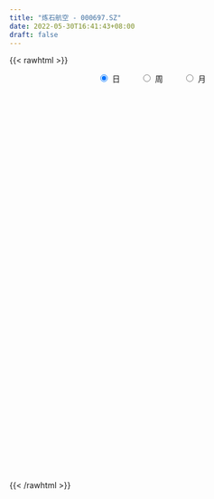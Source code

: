 ```yaml
---
title: "炼石航空 - 000697.SZ"
date: 2022-05-30T16:41:43+08:00
draft: false
---
```

{{< rawhtml >}}
    <div style="text-align: center">
        <label style="padding: 1rem;"><input style="margin-right: .5rem" type="radio" name="period" value="D" checked onclick="period_change(this)">日</label>
        <label style="padding: 1rem;"><input style="margin-right: .5rem" type="radio" name="period" value="W" onclick="period_change(this)">周</label>
        <label style="padding: 1rem;"><input style="margin-right: .5rem" type="radio" name="period" value="M" onclick="period_change(this)">月</label>
    </div>
    <div id="chart" style="height: 700px;"></div> 
    <script type="text/javascript">
        const D_v = [81967.83,59726.83,44988.27,59060.16,72841.0,124155.12,81186.12,54160.0,68423.99,57861.33,71098.42,52623.83,35521.29,35616.0,77459.4,104487.81,433794.06,230241.35,167812.96,125055.2,105639.08,163121.84,196064.44,236041.16,136686.79,108982.65,78206.02,84311.26,95221.05,88942.22,86984.39,73583.18,48151.0,81973.93,60930.69,108031.09,81837.46,74294.66,78410.52,68153.0,80936.56,126155.76,77968.0,92065.0,82680.0,74061.0,187683.97,206707.78,176198.98,159469.0,116157.76,94680.0,235141.77,137452.6,113658.0,222705.68,211175.27,168249.33,207480.34,303098.16,592923.8199999999,796451.34,490525.45,748074.64,399251.31,334466.76,236838.5,249312.98,249339.65,161851.65,216874.96,243265.32,197940.55,147010.15,157633.75,114805.88,132029.88,95297.5,119074.0,97819.75,172681.53,117554.97,77813.33,77506.44,94142.04,78885.67,91775.98,53373.6,74906.5,73418.58,71012.49,40476.0,54249.0,28802.37,35434.0,84360.69,53061.01,29837.0,38596.59,36681.0,33302.0,32064.01,38165.01,46372.32,30104.0,41895.26,32655.66,41201.29,40358.0,26384.65,50283.29,93260.88,50587.23,30462.26,34296.49,32684.0,52793.0,83390.47,49035.0,64453.0,55104.0,68264.0,43898.0,64952.84,103218.32,55101.82,44733.5,39460.0,32544.01,38364.0,202622.62,184199.79,87498.32,75582.92,94937.07,68883.5,87741.4,60042.0,89823.56,213980.92,104632.15,81073.05,58568.24,47039.67,80234.29,63071.69,49727.67,47767.5,54556.83,66899.14,42308.0,37616.05,48808.07,52687.15,51433.45,50202.99,75647.45,37217.68,63230.26,41471.0,52803.0,36356.83,35496.78,34329.42,37616.87,33841.38,37363.76,38011.99,30119.8,24663.18,48209.7,31722.55,29877.29,38338.96,34013.33,25699.11,27320.25,29260.64,30776.65,32107.64,19247.08,20060.6,27810.04,24136.09,33159.66,63005.0,47064.84,123973.19,56063.13,40978.33,57964.97,33123.0,37551.41,46256.48,47768.82,51874.7,54799.1,42241.96,37366.83,38713.7,54869.37,41237.94,30369.5,30362.0,25455.01,54848.31,217669.82,104519.84,57063.85,43299.04,45800.3,33355.84,35008.0,27335.58,22609.58,46245.08,40973.58,33571.37,37902.79,22767.0,17512.01,32805.32,24016.02,17034.01,75499.08,49091.37,27505.06,63114.07,60378.0,39909.85,86635.1,56748.84,56922.0,39003.0,35425.0,36611.41,40199.0,30980.5,22704.12,31599.0,27448.17,24049.79,17922.34,29305.0,24196.58,49078.41,26406.0,51971.0,31877.57,48023.0]
const D_histogram = [0.0,-0.0114871795,-0.0218878223,-0.0195251599,-0.0149856477,0.0009252847,0.0027057642,-0.0031935998,0.0023644083,-0.0037001962,-0.0262959285,-0.0414160196,-0.0484108014,-0.0485594274,-0.041745841,0.0132036809,0.0845642333,0.0908015411,0.0895102976,0.0769822146,0.0655505028,0.0712102575,0.1043543853,0.1284991587,0.1186413079,0.0934612179,0.0731861195,0.05369054,0.0132469842,-0.009518483,-0.0538119307,-0.0938378762,-0.1090934564,-0.1026696698,-0.0936094193,-0.0678420436,-0.0506680541,-0.0358359788,-0.0199767313,-0.0304247512,-0.0522773736,-0.0340647607,-0.0228877845,-0.0064435326,0.0047966774,0.0000495755,0.0168013294,0.0327099921,0.0439908273,-0.0044801384,-0.0189281591,-0.0297578493,0.010817319,0.0246626635,0.037564858,0.0529429918,0.0746897712,0.0793345834,0.0836849083,0.1391241759,0.2291052827,0.2991213411,0.2559069061,0.2480648686,0.1875726004,0.1070346027,0.0300356676,-0.0088682657,-0.0256644287,-0.0500010749,-0.0712924536,-0.1200289772,-0.1442103915,-0.1571484144,-0.1722137181,-0.1733902161,-0.1807208538,-0.1738818342,-0.1555710422,-0.1332279762,-0.1002906929,-0.0858237392,-0.0803055189,-0.0753970201,-0.0798906223,-0.0809251574,-0.0904019422,-0.082769327,-0.0684533972,-0.0722409468,-0.0895649116,-0.0887338863,-0.1012538751,-0.0989187419,-0.0846169553,-0.0467789736,-0.0362709999,-0.0216631164,-0.0032873536,-0.0007365218,0.0096324558,0.0134871794,0.0194078503,0.0115907485,0.0032045643,0.0006375938,-0.0077215443,-0.003300886,-0.015345026,-0.0102392157,0.0060097101,0.0405027881,0.0481543806,0.0544258033,0.0529975902,0.0498883547,0.0591764821,0.075613262,0.0776277521,0.0869126905,0.0815626592,0.0594761525,0.0470670993,0.0470105039,0.0603355998,0.060152211,0.0545653634,0.0412930022,0.0321014503,0.0226854581,0.0569666996,0.0803335343,0.0814115197,0.0638099866,0.0633575309,0.0537496227,0.0330408207,0.0280824822,0.0280867344,0.05283521,0.0508318023,0.0428990014,0.0315678466,0.0218196011,0.0013994241,-0.0252806196,-0.0371972255,-0.0538289893,-0.0666779811,-0.0897321762,-0.0999007924,-0.0929359312,-0.0804908412,-0.0676324938,-0.0505677959,-0.0361131809,-0.0450297698,-0.0456887401,-0.0608167924,-0.0655750114,-0.0640729039,-0.0490070034,-0.041433902,-0.0394978768,-0.0347247614,-0.0334498957,-0.03372008,-0.0399730665,-0.0399844093,-0.0366300602,-0.0446602233,-0.0471778778,-0.0600407773,-0.0466679044,-0.0372290959,-0.0172643188,0.0038234574,0.0168428176,0.0221696363,0.0325559756,0.037836734,0.0382779963,0.0419573476,0.0397196437,0.0389054323,0.0414901541,0.0498042612,0.0586073764,0.0511675244,0.0395638732,0.0430993112,0.0437147151,0.0334335303,0.0142326231,-0.002564946,-0.0297332798,-0.0593571243,-0.0626665754,-0.0574626541,-0.055999018,-0.0753359358,-0.0701487905,-0.0586369459,-0.04490708,-0.031042568,0.0269226541,0.0660333404,0.06623673,0.0635901566,0.0565983779,0.0471206302,0.0396650502,0.0286719417,0.0178870367,0.0147771669,0.0089490853,0.0029787552,-0.0148999042,-0.0080006296,-0.0159087643,-0.0154163103,-0.0236890945,-0.0216518556,-0.0144862937,-0.0274233706,-0.0496669993,-0.0605101294,-0.0986010333,-0.1419761445,-0.1471371323,-0.1245494619,-0.0969568591,-0.0617091375,-0.0316667282,0.0025448673,0.0311886328,0.0426445956,0.0515643134,0.0589474267,0.0622933314,0.0627914151,0.0677170814,0.0686235518,0.0648924126,0.0678748486,0.0505034665,0.0511645364,0.0636149059,0.0673406805,0.0792891398]
const D_fast = [0.0,-0.0143589744,-0.0302315728,-0.0327502004,-0.0319571,-0.0158148465,-0.013357926,-0.0200556899,-0.0139065797,-0.0208962332,-0.0500659477,-0.0755400437,-0.0946375258,-0.1069260087,-0.1105488826,-0.0522984404,0.0402031703,0.0691408634,0.0902271942,0.0969446649,0.1019005788,0.1253628979,0.1845956221,0.2408651852,0.2606676612,0.2588528757,0.2568743073,0.2508013627,0.213669553,0.188524465,0.1307780346,0.0672926201,0.0247636758,0.005520045,-0.0088220594,-0.0000151946,0.0044917814,0.010364862,0.0212299267,0.0031757189,-0.0317462469,-0.0220498241,-0.016594794,-0.0017614252,0.010677954,0.005943246,0.0268953323,0.050981493,0.073260035,0.0236690347,0.0044889743,-0.0137801782,0.0294993197,0.0495103301,0.0718037391,0.1004176209,0.1408368431,0.1653153011,0.1905868531,0.2808071647,0.4280645921,0.5728609858,0.5936232773,0.6477974569,0.6341983389,0.5804189919,0.5109289736,0.4698079739,0.4465957037,0.4097587889,0.3706442967,0.2919005289,0.2316665167,0.1794413901,0.1213226569,0.0767986049,0.0242877538,-0.0123436851,-0.0329256537,-0.0438895817,-0.0360249717,-0.0430139528,-0.0575721123,-0.0715128684,-0.0959791262,-0.1172449506,-0.149322221,-0.1623819375,-0.1651793571,-0.1870271433,-0.226742336,-0.2480947823,-0.2859282399,-0.3083227922,-0.3151752444,-0.2890320061,-0.2875917824,-0.2783996779,-0.2608457536,-0.2584790522,-0.2457019607,-0.2384754422,-0.2277028087,-0.2326222234,-0.2402072665,-0.2426148386,-0.2529043627,-0.2493089259,-0.2651893224,-0.262643316,-0.2448919627,-0.2002731877,-0.180583,-0.1607051265,-0.1488839421,-0.1395210888,-0.115438841,-0.0800987455,-0.0586773175,-0.0276642064,-0.0126235729,-0.0198410415,-0.0204833199,-0.0087872893,0.0196217066,0.0344763705,0.0425308637,0.0395817531,0.0384155638,0.0346709362,0.0831938525,0.1266440708,0.1480749361,0.1464258997,0.1618128267,0.1656423242,0.1531937274,0.1552560094,0.1622819453,0.2002392233,0.2109437662,0.2137357156,0.2102965225,0.2060031773,0.1859328563,0.1529326577,0.1317167454,0.1016277343,0.0721092472,0.0266220081,-0.0085218062,-0.0247909278,-0.0324685481,-0.0365183242,-0.0320955752,-0.0266692554,-0.0468432868,-0.0589244421,-0.0892566926,-0.1104086644,-0.1249247829,-0.1221106332,-0.1248960073,-0.1328344513,-0.1367425262,-0.1438301345,-0.1525303388,-0.168776592,-0.1787840371,-0.1845872031,-0.203782422,-0.2180945459,-0.2459676397,-0.2442617429,-0.2441302084,-0.228481511,-0.2064378704,-0.1892078059,-0.1783385781,-0.1598132448,-0.1450733029,-0.1350625415,-0.1208938534,-0.1132016464,-0.1042894996,-0.0913322394,-0.0705670669,-0.0471121077,-0.0417600785,-0.0434727614,-0.0291624957,-0.0176184129,-0.0195412151,-0.0351839666,-0.0526227722,-0.087224426,-0.1316875515,-0.1506636465,-0.1598253887,-0.1723615071,-0.2105324089,-0.2228824612,-0.2260298531,-0.2235267572,-0.2174228871,-0.1527270016,-0.0971079801,-0.080345408,-0.0670944423,-0.0599366265,-0.0576342167,-0.0551735342,-0.0589986572,-0.065311803,-0.064727381,-0.0683181914,-0.0735438327,-0.0951474681,-0.0902483509,-0.1021336767,-0.1054953003,-0.1196903581,-0.1230660831,-0.1195220946,-0.1393150142,-0.1739753927,-0.1999460551,-0.2626872173,-0.3415563647,-0.3835016356,-0.3920513306,-0.3886979426,-0.3688775054,-0.3467517781,-0.3119039658,-0.2754630421,-0.2533459304,-0.2315351343,-0.2094151643,-0.1904959267,-0.1742999892,-0.1524450526,-0.1343826942,-0.1218907303,-0.1019395822,-0.1066850977,-0.0932328936,-0.0648787976,-0.0443178529,-0.0125471087]
const D_slow = [0.0,-0.0028717949,-0.0083437505,-0.0132250404,-0.0169714524,-0.0167401312,-0.0160636901,-0.0168620901,-0.016270988,-0.0171960371,-0.0237700192,-0.0341240241,-0.0462267244,-0.0583665813,-0.0688030415,-0.0655021213,-0.044361063,-0.0216606777,0.0007168967,0.0199624503,0.036350076,0.0541526404,0.0802412367,0.1123660264,0.1420263534,0.1653916579,0.1836881877,0.1971108227,0.2004225688,0.198042948,0.1845899653,0.1611304963,0.1338571322,0.1081897147,0.0847873599,0.067826849,0.0551598355,0.0462008408,0.041206658,0.0336004702,0.0205311268,0.0120149366,0.0062929905,0.0046821073,0.0058812767,0.0058936705,0.0100940029,0.0182715009,0.0292692077,0.0281491731,0.0234171333,0.015977671,0.0186820008,0.0248476666,0.0342388811,0.0474746291,0.0661470719,0.0859807177,0.1069019448,0.1416829888,0.1989593094,0.2737396447,0.3377163712,0.3997325884,0.4466257385,0.4733843891,0.480893306,0.4786762396,0.4722601324,0.4597598637,0.4419367503,0.411929506,0.3758769082,0.3365898045,0.293536375,0.250188821,0.2050086075,0.161538149,0.1226453885,0.0893383944,0.0642657212,0.0428097864,0.0227334067,0.0038841516,-0.0160885039,-0.0363197933,-0.0589202788,-0.0796126106,-0.0967259599,-0.1147861966,-0.1371774245,-0.159360896,-0.1846743648,-0.2094040503,-0.2305582891,-0.2422530325,-0.2513207825,-0.2567365616,-0.2575584,-0.2577425304,-0.2553344165,-0.2519626216,-0.247110659,-0.2442129719,-0.2434118308,-0.2432524324,-0.2451828184,-0.2460080399,-0.2498442964,-0.2524041004,-0.2509016728,-0.2407759758,-0.2287373806,-0.2151309298,-0.2018815323,-0.1894094436,-0.1746153231,-0.1557120076,-0.1363050695,-0.1145768969,-0.0941862321,-0.079317194,-0.0675504192,-0.0557977932,-0.0407138932,-0.0256758405,-0.0120344996,-0.0017112491,0.0063141135,0.011985478,0.0262271529,0.0463105365,0.0666634164,0.0826159131,0.0984552958,0.1118927015,0.1201529067,0.1271735272,0.1341952108,0.1474040133,0.1601119639,0.1708367142,0.1787286759,0.1841835762,0.1845334322,0.1782132773,0.1689139709,0.1554567236,0.1387872283,0.1163541843,0.0913789862,0.0681450034,0.0480222931,0.0311141696,0.0184722207,0.0094439254,-0.001813517,-0.013235702,-0.0284399001,-0.044833653,-0.060851879,-0.0731036298,-0.0834621053,-0.0933365745,-0.1020177649,-0.1103802388,-0.1188102588,-0.1288035254,-0.1387996278,-0.1479571428,-0.1591221987,-0.1709166681,-0.1859268624,-0.1975938385,-0.2069011125,-0.2112171922,-0.2102613278,-0.2060506234,-0.2005082144,-0.1923692205,-0.1829100369,-0.1733405379,-0.162851201,-0.1529212901,-0.143194932,-0.1328223934,-0.1203713281,-0.105719484,-0.0929276029,-0.0830366346,-0.0722618068,-0.0613331281,-0.0529747455,-0.0494165897,-0.0500578262,-0.0574911461,-0.0723304272,-0.0879970711,-0.1023627346,-0.1163624891,-0.1351964731,-0.1527336707,-0.1673929072,-0.1786196772,-0.1863803192,-0.1796496556,-0.1631413205,-0.146582138,-0.1306845989,-0.1165350044,-0.1047548469,-0.0948385843,-0.0876705989,-0.0831988397,-0.079504548,-0.0772672767,-0.0765225879,-0.0802475639,-0.0822477213,-0.0862249124,-0.09007899,-0.0960012636,-0.1014142275,-0.1050358009,-0.1118916436,-0.1243083934,-0.1394359257,-0.1640861841,-0.1995802202,-0.2363645033,-0.2675018687,-0.2917410835,-0.3071683679,-0.3150850499,-0.3144488331,-0.3066516749,-0.295990526,-0.2830994477,-0.268362591,-0.2527892581,-0.2370914044,-0.220162134,-0.203006246,-0.1867831429,-0.1698144308,-0.1571885641,-0.14439743,-0.1284937035,-0.1116585334,-0.0918362485]
const D_data = [['2021-05-19', 7.89, 7.95, 7.73, 8.16],['2021-05-20', 7.85, 7.77, 7.76, 8.0],['2021-05-21', 7.79, 7.71, 7.7, 7.92],['2021-05-24', 7.72, 7.83, 7.53, 7.96],['2021-05-25', 7.82, 7.86, 7.69, 7.98],['2021-05-26', 7.9, 8.05, 7.8, 8.4],['2021-05-27', 7.95, 7.92, 7.84, 8.04],['2021-05-28', 7.92, 7.81, 7.76, 7.94],['2021-05-31', 7.8, 7.95, 7.75, 8.0],['2021-06-01', 7.83, 7.8, 7.75, 7.92],['2021-06-02', 7.81, 7.5, 7.5, 7.86],['2021-06-03', 7.51, 7.46, 7.4, 7.59],['2021-06-04', 7.47, 7.46, 7.41, 7.57],['2021-06-07', 7.44, 7.48, 7.44, 7.62],['2021-06-08', 7.54, 7.54, 7.29, 7.61],['2021-06-09', 7.69, 8.29, 7.69, 8.29],['2021-06-10', 8.32, 8.87, 8.3, 9.12],['2021-06-11', 8.69, 8.33, 8.3, 8.77],['2021-06-15', 8.17, 8.32, 8.17, 8.64],['2021-06-16', 8.25, 8.21, 8.15, 8.65],['2021-06-17', 8.22, 8.22, 8.06, 8.45],['2021-06-18', 8.22, 8.48, 8.06, 8.57],['2021-06-21', 8.48, 9.01, 8.35, 9.29],['2021-06-22', 8.9, 9.16, 8.64, 9.58],['2021-06-23', 9.0, 8.89, 8.82, 9.09],['2021-06-24', 8.87, 8.71, 8.66, 9.11],['2021-06-25', 8.68, 8.74, 8.5, 8.81],['2021-06-28', 8.76, 8.72, 8.59, 8.93],['2021-06-29', 8.63, 8.35, 8.32, 8.83],['2021-06-30', 8.34, 8.43, 8.15, 8.47],['2021-07-01', 8.47, 7.98, 7.95, 8.57],['2021-07-02', 7.94, 7.77, 7.68, 8.08],['2021-07-05', 7.7, 7.87, 7.68, 7.92],['2021-07-06', 7.8, 8.05, 7.76, 8.22],['2021-07-07', 8.05, 8.06, 7.97, 8.18],['2021-07-08', 8.11, 8.31, 8.08, 8.45],['2021-07-09', 8.3, 8.28, 8.22, 8.41],['2021-07-12', 8.28, 8.31, 8.17, 8.43],['2021-07-13', 8.32, 8.39, 8.14, 8.47],['2021-07-14', 8.39, 8.06, 8.06, 8.39],['2021-07-15', 7.61, 7.8, 7.61, 7.97],['2021-07-16', 7.8, 8.26, 7.8, 8.4],['2021-07-19', 8.2, 8.23, 8.18, 8.39],['2021-07-20', 8.21, 8.36, 8.17, 8.42],['2021-07-21', 8.35, 8.37, 8.3, 8.44],['2021-07-22', 8.31, 8.19, 8.12, 8.31],['2021-07-23', 8.19, 8.5, 8.18, 8.75],['2021-07-26', 8.33, 8.6, 8.33, 8.82],['2021-07-27', 8.59, 8.65, 8.44, 8.79],['2021-07-28', 8.51, 7.82, 7.79, 8.56],['2021-07-29', 7.85, 8.07, 7.82, 8.36],['2021-07-30', 8.12, 8.03, 7.95, 8.23],['2021-08-02', 8.0, 8.75, 7.93, 8.78],['2021-08-03', 8.7, 8.58, 8.52, 8.82],['2021-08-04', 8.69, 8.67, 8.58, 8.77],['2021-08-05', 8.67, 8.82, 8.58, 9.01],['2021-08-06', 8.81, 9.06, 8.61, 9.27],['2021-08-09', 9.06, 8.99, 8.85, 9.25],['2021-08-10', 9.06, 9.09, 8.98, 9.35],['2021-08-11', 9.1, 10.0, 8.96, 10.0],['2021-08-12', 10.5, 11.0, 10.1, 11.0],['2021-08-13', 11.22, 11.43, 10.49, 11.66],['2021-08-16', 10.93, 10.35, 10.29, 10.93],['2021-08-17', 9.92, 10.91, 9.61, 11.39],['2021-08-18', 10.19, 10.3, 10.11, 10.97],['2021-08-19', 10.46, 9.85, 9.82, 10.49],['2021-08-20', 9.73, 9.59, 9.37, 9.78],['2021-08-23', 9.7, 9.83, 9.6, 10.15],['2021-08-24', 9.63, 10.01, 9.45, 10.04],['2021-08-25', 9.88, 9.84, 9.62, 9.96],['2021-08-26', 9.81, 9.77, 9.68, 10.11],['2021-08-27', 9.58, 9.22, 9.15, 9.68],['2021-08-30', 9.22, 9.28, 9.17, 9.64],['2021-08-31', 9.21, 9.25, 9.09, 9.46],['2021-09-01', 9.2, 9.06, 8.86, 9.26],['2021-09-02', 9.0, 9.09, 8.86, 9.15],['2021-09-03', 9.08, 8.88, 8.79, 9.25],['2021-09-06', 8.88, 8.94, 8.67, 8.96],['2021-09-07', 8.94, 9.04, 8.85, 9.14],['2021-09-08', 9.04, 9.1, 8.98, 9.15],['2021-09-09', 9.12, 9.3, 8.93, 9.32],['2021-09-10', 9.32, 9.13, 9.05, 9.32],['2021-09-13', 9.1, 9.01, 8.94, 9.1],['2021-09-14', 8.99, 8.97, 8.94, 9.15],['2021-09-15', 8.9, 8.79, 8.69, 8.9],['2021-09-16', 8.8, 8.75, 8.74, 8.99],['2021-09-17', 8.7, 8.54, 8.44, 8.86],['2021-09-22', 8.46, 8.67, 8.4, 8.68],['2021-09-23', 8.64, 8.74, 8.58, 8.85],['2021-09-24', 8.66, 8.47, 8.41, 8.67],['2021-09-27', 8.48, 8.16, 8.05, 8.55],['2021-09-28', 8.15, 8.25, 8.13, 8.3],['2021-09-29', 8.2, 7.95, 7.94, 8.2],['2021-09-30', 7.98, 8.0, 7.95, 8.1],['2021-10-08', 8.0, 8.09, 8.0, 8.14],['2021-10-11', 8.09, 8.44, 8.05, 8.56],['2021-10-12', 8.34, 8.16, 8.08, 8.35],['2021-10-13', 8.16, 8.22, 8.07, 8.26],['2021-10-14', 8.2, 8.31, 8.18, 8.39],['2021-10-15', 8.11, 8.13, 8.03, 8.24],['2021-10-18', 8.13, 8.23, 8.13, 8.27],['2021-10-19', 8.18, 8.16, 8.12, 8.26],['2021-10-20', 8.15, 8.19, 8.03, 8.25],['2021-10-21', 8.18, 7.99, 7.97, 8.18],['2021-10-22', 8.05, 7.91, 7.91, 8.05],['2021-10-25', 7.9, 7.92, 7.71, 7.93],['2021-10-26', 7.92, 7.78, 7.75, 7.93],['2021-10-27', 7.83, 7.89, 7.82, 8.1],['2021-10-28', 7.86, 7.62, 7.61, 7.86],['2021-10-29', 7.62, 7.77, 7.62, 7.8],['2021-11-01', 7.76, 7.93, 7.73, 8.07],['2021-11-02', 7.99, 8.28, 7.95, 8.28],['2021-11-03', 8.21, 8.06, 7.99, 8.23],['2021-11-04', 8.02, 8.09, 8.02, 8.14],['2021-11-05', 8.09, 8.02, 8.0, 8.17],['2021-11-08', 8.01, 8.0, 7.87, 8.02],['2021-11-09', 7.98, 8.19, 7.95, 8.26],['2021-11-10', 8.12, 8.38, 8.12, 8.54],['2021-11-11', 8.38, 8.29, 8.28, 8.4],['2021-11-12', 8.35, 8.46, 8.31, 8.5],['2021-11-15', 8.46, 8.34, 8.29, 8.58],['2021-11-16', 8.34, 8.1, 8.06, 8.41],['2021-11-17', 8.03, 8.16, 8.02, 8.22],['2021-11-18', 8.18, 8.31, 8.1, 8.44],['2021-11-19', 8.49, 8.55, 8.37, 8.62],['2021-11-22', 8.55, 8.46, 8.41, 8.63],['2021-11-23', 8.49, 8.42, 8.38, 8.51],['2021-11-24', 8.41, 8.31, 8.3, 8.51],['2021-11-25', 8.31, 8.33, 8.3, 8.39],['2021-11-26', 8.32, 8.3, 8.24, 8.4],['2021-11-29', 8.3, 8.95, 8.15, 9.1],['2021-11-30', 8.96, 9.03, 8.83, 9.22],['2021-12-01', 8.95, 8.89, 8.78, 9.03],['2021-12-02', 8.91, 8.68, 8.64, 8.95],['2021-12-03', 8.69, 8.91, 8.68, 9.04],['2021-12-06', 8.84, 8.83, 8.76, 9.03],['2021-12-07', 8.91, 8.66, 8.57, 9.06],['2021-12-08', 8.65, 8.83, 8.57, 8.87],['2021-12-09', 8.74, 8.92, 8.7, 8.93],['2021-12-10', 8.93, 9.35, 8.84, 9.68],['2021-12-13', 9.35, 9.14, 9.0, 9.39],['2021-12-14', 9.04, 9.1, 9.03, 9.27],['2021-12-15', 9.13, 9.06, 9.05, 9.24],['2021-12-16', 9.0, 9.07, 9.0, 9.14],['2021-12-17', 9.07, 8.89, 8.85, 9.07],['2021-12-20', 8.89, 8.7, 8.68, 8.96],['2021-12-21', 8.67, 8.78, 8.63, 8.81],['2021-12-22', 8.82, 8.63, 8.6, 8.82],['2021-12-23', 8.65, 8.57, 8.47, 8.68],['2021-12-24', 8.62, 8.3, 8.3, 8.69],['2021-12-27', 8.31, 8.31, 8.19, 8.37],['2021-12-28', 8.31, 8.45, 8.28, 8.47],['2021-12-29', 8.42, 8.51, 8.41, 8.6],['2021-12-30', 8.51, 8.53, 8.36, 8.68],['2021-12-31', 8.5, 8.62, 8.41, 8.69],['2022-01-04', 8.65, 8.64, 8.56, 8.68],['2022-01-05', 8.61, 8.33, 8.28, 8.7],['2022-01-06', 8.43, 8.37, 8.27, 8.43],['2022-01-07', 8.37, 8.1, 8.08, 8.42],['2022-01-10', 8.1, 8.12, 8.01, 8.22],['2022-01-11', 8.18, 8.13, 8.1, 8.36],['2022-01-12', 8.13, 8.29, 8.12, 8.32],['2022-01-13', 8.31, 8.21, 8.2, 8.34],['2022-01-14', 8.21, 8.12, 8.1, 8.28],['2022-01-17', 8.1, 8.13, 8.07, 8.25],['2022-01-18', 8.13, 8.06, 8.06, 8.18],['2022-01-19', 8.05, 8.0, 7.94, 8.1],['2022-01-20', 7.98, 7.86, 7.86, 8.01],['2022-01-21', 7.86, 7.87, 7.76, 7.92],['2022-01-24', 7.9, 7.87, 7.8, 7.92],['2022-01-25', 7.9, 7.66, 7.65, 8.06],['2022-01-26', 7.63, 7.64, 7.51, 7.75],['2022-01-27', 7.64, 7.4, 7.4, 7.7],['2022-01-28', 7.46, 7.66, 7.31, 7.78],['2022-02-07', 7.72, 7.61, 7.46, 7.89],['2022-02-08', 7.65, 7.77, 7.58, 7.78],['2022-02-09', 7.77, 7.86, 7.72, 7.87],['2022-02-10', 7.81, 7.83, 7.78, 7.91],['2022-02-11', 7.8, 7.77, 7.67, 7.83],['2022-02-14', 7.75, 7.87, 7.72, 7.96],['2022-02-15', 7.91, 7.85, 7.77, 7.91],['2022-02-16', 7.82, 7.81, 7.75, 7.85],['2022-02-17', 7.81, 7.87, 7.77, 7.95],['2022-02-18', 7.87, 7.81, 7.76, 7.89],['2022-02-21', 7.8, 7.83, 7.76, 7.88],['2022-02-22', 7.84, 7.89, 7.77, 8.05],['2022-02-23', 7.85, 8.01, 7.83, 8.02],['2022-02-24', 7.99, 8.09, 7.86, 8.27],['2022-02-25', 8.0, 7.92, 7.9, 8.09],['2022-02-28', 7.95, 7.84, 7.78, 7.99],['2022-03-01', 7.85, 8.03, 7.81, 8.15],['2022-03-02', 8.04, 8.03, 7.96, 8.08],['2022-03-03', 7.99, 7.89, 7.85, 8.04],['2022-03-04', 7.88, 7.71, 7.69, 7.96],['2022-03-07', 7.76, 7.64, 7.58, 7.82],['2022-03-08', 7.64, 7.37, 7.33, 7.7],['2022-03-09', 7.4, 7.14, 6.83, 7.41],['2022-03-10', 7.25, 7.32, 7.24, 7.43],['2022-03-11', 7.26, 7.37, 7.15, 7.4],['2022-03-14', 7.42, 7.28, 7.28, 7.57],['2022-03-15', 7.28, 6.9, 6.9, 7.31],['2022-03-16', 6.97, 7.09, 6.79, 7.1],['2022-03-17', 7.13, 7.14, 7.11, 7.27],['2022-03-18', 7.11, 7.17, 7.06, 7.21],['2022-03-21', 7.2, 7.19, 7.12, 7.27],['2022-03-22', 7.4, 7.91, 7.3, 7.91],['2022-03-23', 7.8, 7.95, 7.66, 8.26],['2022-03-24', 7.75, 7.6, 7.56, 7.85],['2022-03-25', 7.58, 7.59, 7.54, 7.73],['2022-03-28', 7.58, 7.54, 7.36, 7.65],['2022-03-29', 7.55, 7.49, 7.47, 7.73],['2022-03-30', 7.47, 7.49, 7.41, 7.55],['2022-03-31', 7.53, 7.41, 7.38, 7.53],['2022-04-01', 7.41, 7.36, 7.29, 7.46],['2022-04-06', 7.34, 7.42, 7.3, 7.42],['2022-04-07', 7.39, 7.36, 7.32, 7.65],['2022-04-08', 7.3, 7.32, 7.17, 7.37],['2022-04-11', 7.3, 7.09, 7.03, 7.34],['2022-04-12', 7.11, 7.35, 7.02, 7.36],['2022-04-13', 7.33, 7.14, 7.14, 7.33],['2022-04-14', 7.15, 7.2, 7.14, 7.28],['2022-04-15', 7.15, 7.04, 6.98, 7.19],['2022-04-18', 7.02, 7.12, 6.92, 7.16],['2022-04-19', 7.13, 7.18, 7.1, 7.22],['2022-04-20', 6.46, 6.88, 6.46, 7.11],['2022-04-21', 6.72, 6.62, 6.6, 6.91],['2022-04-22', 6.59, 6.61, 6.47, 6.66],['2022-04-25', 6.6, 6.05, 6.0, 6.6],['2022-04-26', 6.0, 5.64, 5.62, 6.08],['2022-04-27', 5.56, 5.84, 5.47, 5.89],['2022-04-28', 5.84, 6.09, 5.8, 6.42],['2022-04-29', 6.09, 6.16, 6.0, 6.39],['2022-05-05', 6.08, 6.32, 6.02, 6.36],['2022-05-06', 6.23, 6.35, 6.19, 6.44],['2022-05-09', 6.34, 6.52, 6.3, 6.55],['2022-05-10', 6.4, 6.59, 6.39, 6.63],['2022-05-11', 6.59, 6.47, 6.47, 6.85],['2022-05-12', 6.4, 6.49, 6.37, 6.62],['2022-05-13', 6.53, 6.52, 6.39, 6.6],['2022-05-16', 6.53, 6.51, 6.5, 6.74],['2022-05-17', 6.49, 6.5, 6.4, 6.54],['2022-05-18', 6.48, 6.59, 6.48, 6.65],['2022-05-19', 6.5, 6.58, 6.48, 6.59],['2022-05-20', 6.62, 6.54, 6.5, 6.62],['2022-05-23', 6.54, 6.65, 6.51, 6.65],['2022-05-24', 6.68, 6.38, 6.37, 6.87],['2022-05-25', 6.43, 6.58, 6.41, 6.59],['2022-05-26', 6.59, 6.79, 6.54, 6.85],['2022-05-27', 6.8, 6.76, 6.7, 6.86],['2022-05-30', 6.76, 6.95, 6.69, 6.96]]
const W_v = [226855.53,125092.11,465119.12,529206.46,268364.34,198284.39,234179.25,1649757.2899999998,1567656.7500000002,805467.41,482700.6900000001,501442.29,283671.01,829762.66,622481.62,309660.39,386481.27,248308.87,214532.39,325469.03,271062.65,313314.3,240033.59,137288.53,204141.32,184582.42,195679.01,225734.31,346719.53,101915.33,64545.25,179479.92,144267.2,169664.69,172966.93,289805.19,193285.7,194251.66,267356.81,309995.67,118998.79,149102.0,169644.11,128124.32,118720.23,117600.73,152984.15,290030.64,169814.2,190990.19,145174.02,174313.38,190471.26,222444.53,180556.45,136980.95,131672.39,121795.86,166657.33,182595.73,120538.08,172487.46,255208.38,383876.06,288192.1,187089.52,195586.77,200509.26,200120.53,225801.43,206760.26,123857.84,137871.7,214170.94,83043.71,194296.77,132893.82,78380.64,206725.68,160119.65,302852.96,342927.19,665894.01,571278.6799999999,374068.88,386312.53,301520.84,254613.55,269493.4,230185.79,117546.78,273358.7,441490.65,341576.86,297934.68,185300.72,316032.12,322713.55,189948.62,256416.3,138277.53,104524.75,113986.45,109701.2,201552.85,171718.96,413022.55,536706.55,531556.13,413040.18,328009.0,286370.6,46213.44,151944.55,153321.06,106737.95,212360.91,188864.58,200223.09,131243.79,77074.74,268070.08,209498.07,239874.4,207649.98,206231.52,417607.21,186904.43,146140.46,491185.05,436116.48,1113848.51,983920.97,589540.63,505975.5700000001,360945.23,230118.21,167293.42,169015.6,174528.96,191752.24,187962.48,102200.21,690113.88,1458816.46,548011.46,385476.6900000001,292448.85,228909.81,98421.75,418655.52,860563.05,603458.89,945302.2899999999,932276.53,2230256.46,2748006.5800000001,1323903.27,728743.66,609046.8200000001,503679.94,394894.51,272135.75,163354.89,79583.91,389023.48,256337.77,232755.61,261741.6800000001,249851.4,297814.16,452057.71,344681.05,317289.11,821824.7699999999,696287.8200000001,714133.3100000001,1376577.5800000001,788759.13,669745.12,549277.03,564901.3,157029.03,103359.2,342722.87,230325.73,205883.38,192068.47,258380.08,178552.76,151820.0,122832.97,134420.14,184329.9,59954.86,732851.6,379022.86,391402.4,285528.86,881598.62,561629.08,755981.0600000001,429042.1,380924.17,427950.5,514457.97,753213.52,920133.3200000001,2068202.9899999998,2209156.6600000001,1120644.5600000001,749420.21,602427.75,420123.46,201698.68,194539.86,35434.0,242536.29,180007.34,182494.86,258890.15,282355.47,335437.16,210203.33,644840.72,520471.38,371547.4,282022.83,232852.72,226298.38,200457.03,176953.8,172811.68,147069.98,123361.45,323265.82,215874.19,234051.41,195552.51,459556.83,184798.76,109828.24,144558.49,193145.54,306785.86,95925.0,165920.03,130324.3,183529.56,48023.0]
const W_histogram = [0.0,-0.0044672365,0.1397577747,0.2091188202,0.2440365303,0.2339193432,0.2249284906,0.5663230582,0.7916095744,0.7664962875,0.7282346553,0.6444254171,0.5177616957,0.5490250875,0.3726118368,0.2537571416,-0.0231180582,-0.1604705027,-0.3802199058,-0.5498831719,-0.5854704815,-0.5044655024,-0.4523967503,-0.3920833191,-0.3875826259,-0.4754909042,-0.456083139,-0.5627571595,-0.751792961,-0.7976717788,-0.738750471,-0.6423508841,-0.497970244,-0.4218471419,-0.4304643411,-0.2935656951,-0.1632271533,-0.0830278434,-0.0216771832,0.0387326984,0.0429673682,0.0333705897,0.064671149,0.0681248341,0.0103923084,0.0015515155,-0.0419171675,-0.2540490364,-0.3617234561,-0.4312804202,-0.3919065788,-0.2815987666,-0.1434587923,0.0045731111,0.1204021055,0.1471592617,0.2235635306,0.2633913761,0.2048535276,0.152357733,0.1315807084,0.2035876215,0.0857274945,-0.1777015909,-0.2162985238,-0.1969743856,-0.16297033,-0.1045837004,-0.1524377566,-0.176595192,-0.123604395,-0.0860196835,-0.0681617006,-0.0334545379,0.0056029709,0.0287343701,0.038690985,0.0480760697,-0.0443305351,-0.0373252475,0.0380890977,0.1280900455,0.2854031387,0.4294221822,0.5029734792,0.4967224203,0.5053805445,0.4426438149,0.3642414813,0.2135678567,0.0754237374,-0.0356719375,-0.0996583368,-0.1547868527,-0.1334739769,-0.1652558918,-0.1210602056,-0.072127426,-0.0564496341,-0.0323143177,-0.0353402065,-0.0238803877,-0.018565585,-0.0237204217,-0.0229877809,-0.0038729329,0.1068187548,0.2273814472,0.3204893315,0.4060939841,0.4452065804,0.391487013,0.3376653786,0.2577518096,0.1791259405,0.1184223198,0.0208101619,-0.0776352229,-0.1240401708,-0.1434081406,-0.1546985255,-0.2001867149,-0.2215107589,-0.1992630563,-0.1772209466,-0.1324467242,-0.0703643067,-0.0407326646,-0.0558754003,-0.1913344793,-0.2612895152,-0.1187229165,0.0037026923,0.0866564745,0.0637428018,0.022116244,-0.0310219921,-0.0763938696,-0.0556331072,-0.0709643984,-0.08433952,-0.1141023022,-0.1070057349,0.0315554612,0.0664911528,0.0766131104,0.087707843,0.0590638323,0.0502753067,0.0357708133,0.061758494,0.1397025799,0.1347648306,0.1990836027,0.2385297322,0.4882419187,0.6347325519,0.586146389,0.4535151354,0.3475154573,0.2387218428,0.1231252625,0.0147874412,-0.0386828219,-0.0682737063,-0.1265011875,-0.2006131834,-0.2745953844,-0.3120832729,-0.3131717525,-0.2721678235,-0.2184357128,-0.2152042352,-0.1973557636,-0.1312645245,-0.0387392635,0.0764413007,0.0802705581,0.0783791251,0.0989878266,-0.008643816,-0.1692940866,-0.2350289667,-0.2347384026,-0.234664243,-0.2163258158,-0.217002282,-0.1863090266,-0.1339473095,-0.1272415359,-0.104541177,-0.0887218578,-0.0752897941,-0.0951572015,-0.1046434055,-0.0347731261,-0.0055392238,0.025422669,0.0270686671,0.0880495992,0.1368743964,0.1822284658,0.144118553,0.1498144848,0.1485036618,0.159123979,0.1309925519,0.1754749155,0.3482540839,0.3229237285,0.2678259778,0.198263016,0.1604806857,0.0906258461,0.0373091157,-0.0284589977,-0.062780968,-0.0786416832,-0.0985131489,-0.1145268357,-0.1021331587,-0.0602258552,-0.024215748,-0.0154324116,0.0307436398,0.0870170219,0.0890350446,0.048441846,0.0412323872,0.0016243269,-0.0217563928,-0.0509216559,-0.0795149001,-0.0856478259,-0.0816535889,-0.0668678854,-0.0663626378,-0.0829796316,-0.1003338241,-0.0774447103,-0.0718367262,-0.0650651127,-0.0730870808,-0.0993669237,-0.136762692,-0.1380103444,-0.1174974537,-0.093725645,-0.0561802146,-0.0137564224]
const W_fast = [0.0,-0.0055840456,0.1735804092,0.2952211598,0.3911480024,0.4395106512,0.4867519213,0.9697272534,1.3929161632,1.5594269482,1.7032239798,1.7805210959,1.7832977984,1.9518174621,1.8685571706,1.8131417608,1.5304870464,1.3530169762,1.0382125967,0.7310785376,0.5491236077,0.5040122112,0.4429817756,0.4052743771,0.3128794139,0.1060984095,0.01148539,-0.2358779204,-0.6128619621,-0.8581587246,-0.9839250346,-1.0481131688,-1.0282250896,-1.057563773,-1.1737970575,-1.1102898353,-1.0207580818,-0.9613157328,-0.9053843683,-0.8352913122,-0.8203148003,-0.8215689314,-0.7741005848,-0.7536156912,-0.8087501398,-0.8172030539,-0.8711510287,-1.1467951567,-1.3449004404,-1.5222775096,-1.5808803129,-1.5409721923,-1.4386969161,-1.2895217349,-1.1435922142,-1.0800452425,-0.947750091,-0.8420744014,-0.849398868,-0.8638052294,-0.8516870768,-0.7287832584,-0.8252115117,-1.1330659949,-1.2257375588,-1.2556570169,-1.2623955438,-1.2301548393,-1.3161183347,-1.3844245681,-1.3623348698,-1.3462550792,-1.3454375215,-1.3190939932,-1.2786357417,-1.2483207499,-1.2286913888,-1.2072872867,-1.3107765253,-1.3131025496,-1.2281659299,-1.1061424708,-0.8774785929,-0.6261040038,-0.4268093371,-0.3088797909,-0.1738765306,-0.1259523064,-0.1132942697,-0.2105759302,-0.3298641151,-0.4498777743,-0.5387787578,-0.6326039869,-0.6446596053,-0.7177554932,-0.7038248584,-0.6729239353,-0.6713585519,-0.655301815,-0.6671627554,-0.6616730335,-0.660999627,-0.6720845692,-0.6770988736,-0.6589522588,-0.5215558824,-0.3441478282,-0.170917611,0.0162105376,0.166624779,0.2107769649,0.2413716751,0.2258960585,0.1920516745,0.1609536338,0.0685440163,-0.0493101742,-0.1267251648,-0.1819451698,-0.231910186,-0.3274450541,-0.4041467878,-0.4317148494,-0.4539779763,-0.4423154349,-0.3978240941,-0.3783756181,-0.4074872039,-0.5907799027,-0.7260573174,-0.6131714478,-0.489820166,-0.3852022652,-0.3921802374,-0.4282777342,-0.4891714684,-0.5536418132,-0.5467893276,-0.5798617184,-0.6143217201,-0.6726100778,-0.6922649442,-0.5458148828,-0.494256403,-0.4649811678,-0.4319594745,-0.445837527,-0.442057226,-0.4476190161,-0.4061917118,-0.293321981,-0.2645685226,-0.1504788498,-0.0514002874,0.3203723788,0.62554615,0.7234965844,0.7042441146,0.6851233008,0.636010147,0.5511948823,0.4465539214,0.3834129528,0.3367536418,0.2469008638,0.122635572,-0.0199954751,-0.1355041818,-0.2148855995,-0.2419236265,-0.2428004439,-0.2933700251,-0.3248604945,-0.2915853865,-0.2087449413,-0.0744540519,-0.0505571551,-0.0328538068,0.0125018514,-0.0972907452,-0.3002645375,-0.4247566593,-0.4831506958,-0.5417425969,-0.5774856237,-0.6324126604,-0.6482966617,-0.6294217719,-0.6545263823,-0.6579613177,-0.6643224628,-0.6697128477,-0.7133695555,-0.7490166108,-0.687839613,-0.6599905166,-0.6226729565,-0.6142597917,-0.5312664598,-0.4482230635,-0.3573118777,-0.3593921522,-0.3162425992,-0.2804275067,-0.2300261949,-0.2254094839,-0.1370583915,0.1227842979,0.1781848746,0.1900436184,0.1700464106,0.1723842517,0.1251858736,0.0811964222,0.0083135593,-0.0417036529,-0.077224789,-0.1217245419,-0.1663699376,-0.1795095503,-0.1526587106,-0.1227025404,-0.1177773069,-0.0639153455,0.014112292,0.0383890759,0.0099063387,0.0130049767,-0.0261970018,-0.0550168197,-0.0969124968,-0.145384466,-0.1729293483,-0.1893485085,-0.1912797763,-0.2073651882,-0.2447270899,-0.2871647384,-0.2836368021,-0.2959879996,-0.3054826644,-0.3317764026,-0.3828979765,-0.4544844178,-0.4902346562,-0.499096129,-0.4987557316,-0.4752553549,-0.4362706682]
const W_slow = [0.0,-0.0011168091,0.0338226346,0.0861023396,0.1471114722,0.205591308,0.2618234306,0.4034041952,0.6013065888,0.7929306607,0.9749893245,1.1360956788,1.2655361027,1.4027923746,1.4959453338,1.5593846192,1.5536051046,1.513487479,1.4184325025,1.2809617095,1.1345940892,1.0084777136,0.895378526,0.7973576962,0.7004620397,0.5815893137,0.4675685289,0.3268792391,0.1389309988,-0.0604869459,-0.2451745636,-0.4057622846,-0.5302548456,-0.6357166311,-0.7433327164,-0.8167241402,-0.8575309285,-0.8782878894,-0.8837071852,-0.8740240106,-0.8632821685,-0.8549395211,-0.8387717338,-0.8217405253,-0.8191424482,-0.8187545693,-0.8292338612,-0.8927461203,-0.9831769843,-1.0909970894,-1.1889737341,-1.2593734257,-1.2952381238,-1.294094846,-1.2639943197,-1.2272045042,-1.1713136216,-1.1054657775,-1.0542523956,-1.0161629624,-0.9832677853,-0.9323708799,-0.9109390063,-0.955364404,-1.009439035,-1.0586826314,-1.0994252138,-1.1255711389,-1.1636805781,-1.2078293761,-1.2387304748,-1.2602353957,-1.2772758209,-1.2856394553,-1.2842387126,-1.2770551201,-1.2673823738,-1.2553633564,-1.2664459902,-1.2757773021,-1.2662550276,-1.2342325163,-1.1628817316,-1.055526186,-0.9297828162,-0.8056022112,-0.6792570751,-0.5685961213,-0.477535751,-0.4241437868,-0.4052878525,-0.4142058369,-0.439120421,-0.4778171342,-0.5111856284,-0.5524996014,-0.5827646528,-0.6007965093,-0.6149089178,-0.6229874972,-0.6318225489,-0.6377926458,-0.642434042,-0.6483641475,-0.6541110927,-0.6550793259,-0.6283746372,-0.5715292754,-0.4914069425,-0.3898834465,-0.2785818014,-0.1807100481,-0.0962937035,-0.0318557511,0.012925734,0.042531314,0.0477338545,0.0283250487,-0.002684994,-0.0385370291,-0.0772116605,-0.1272583392,-0.182636029,-0.232451793,-0.2767570297,-0.3098687107,-0.3274597874,-0.3376429536,-0.3516118036,-0.3994454234,-0.4647678022,-0.4944485314,-0.4935228583,-0.4718587397,-0.4559230392,-0.4503939782,-0.4581494762,-0.4772479436,-0.4911562204,-0.50889732,-0.5299822,-0.5585077756,-0.5852592093,-0.577370344,-0.5607475558,-0.5415942782,-0.5196673175,-0.5049013594,-0.4923325327,-0.4833898294,-0.4679502059,-0.4330245609,-0.3993333532,-0.3495624526,-0.2899300195,-0.1678695399,-0.0091864019,0.1373501954,0.2507289792,0.3376078435,0.3972883042,0.4280696198,0.4317664801,0.4220957747,0.4050273481,0.3734020512,0.3232487554,0.2545999093,0.1765790911,0.098286153,0.0302441971,-0.0243647311,-0.0781657899,-0.1275047308,-0.1603208619,-0.1700056778,-0.1508953526,-0.1308277131,-0.1112329319,-0.0864859752,-0.0886469292,-0.1309704509,-0.1897276926,-0.2484122932,-0.3070783539,-0.3611598079,-0.4154103784,-0.461987635,-0.4954744624,-0.5272848464,-0.5534201406,-0.5756006051,-0.5944230536,-0.618212354,-0.6443732053,-0.6530664869,-0.6544512928,-0.6480956255,-0.6413284588,-0.619316059,-0.5850974599,-0.5395403434,-0.5035107052,-0.466057084,-0.4289311686,-0.3891501738,-0.3564020358,-0.312533307,-0.225469786,-0.1447388539,-0.0777823594,-0.0282166054,0.011903566,0.0345600275,0.0438873065,0.036772557,0.021077315,0.0014168942,-0.023211393,-0.0518431019,-0.0773763916,-0.0924328554,-0.0984867924,-0.1023448953,-0.0946589854,-0.0729047299,-0.0506459687,-0.0385355072,-0.0282274105,-0.0278213287,-0.0332604269,-0.0459908409,-0.0658695659,-0.0872815224,-0.1076949196,-0.124411891,-0.1410025504,-0.1617474583,-0.1868309143,-0.2061920919,-0.2241512734,-0.2404175516,-0.2586893218,-0.2835310528,-0.3177217258,-0.3522243119,-0.3815986753,-0.4050300865,-0.4190751402,-0.4225142458]
const W_data = [['2017-07-21', 19.6, 19.25, 18.18, 19.88],['2017-07-28', 19.21, 19.18, 18.89, 19.37],['2017-08-04', 19.19, 21.48, 19.0, 22.52],['2017-08-11', 21.85, 21.27, 20.91, 22.55],['2017-08-18', 20.96, 21.32, 20.96, 21.9],['2017-08-25', 21.23, 21.04, 20.59, 21.79],['2017-09-01', 21.04, 21.22, 20.78, 21.64],['2017-09-08', 23.34, 26.88, 23.34, 27.69],['2017-09-15', 26.71, 27.58, 25.83, 28.84],['2017-09-22', 27.18, 25.71, 25.16, 27.47],['2017-09-29', 25.68, 26.1, 24.82, 26.46],['2017-10-13', 26.72, 25.9, 25.42, 27.68],['2017-10-20', 25.9, 25.43, 24.87, 26.15],['2017-10-27', 25.38, 27.77, 25.19, 28.8],['2017-11-03', 27.72, 25.35, 24.8, 27.72],['2017-11-10', 25.41, 25.74, 25.06, 25.92],['2017-11-17', 25.6, 23.0, 22.8, 25.62],['2017-11-24', 23.19, 23.77, 22.8, 24.0],['2017-12-01', 23.57, 21.76, 21.5, 23.8],['2017-12-08', 21.58, 21.15, 19.84, 21.87],['2017-12-15', 21.01, 21.99, 20.17, 22.55],['2017-12-22', 21.97, 23.29, 21.95, 24.14],['2017-12-29', 23.6, 23.04, 22.7, 23.97],['2018-01-05', 23.07, 23.23, 22.98, 23.72],['2018-01-12', 23.08, 22.5, 22.42, 23.45],['2018-01-19', 22.5, 20.86, 20.6, 22.54],['2018-01-26', 20.86, 21.72, 20.5, 22.32],['2018-02-02', 21.64, 19.55, 18.6, 21.64],['2018-02-09', 19.04, 17.22, 16.01, 19.38],['2018-02-14', 17.41, 17.76, 17.11, 18.14],['2018-02-23', 17.8, 18.47, 17.63, 18.58],['2018-03-02', 18.49, 18.76, 18.29, 19.56],['2018-03-09', 18.92, 19.49, 18.8, 19.69],['2018-03-16', 19.68, 18.78, 18.4, 19.91],['2018-03-23', 18.83, 17.46, 16.88, 19.09],['2018-03-30', 17.49, 19.23, 17.16, 19.98],['2018-04-04', 19.25, 19.57, 19.25, 20.2],['2018-04-13', 19.6, 19.29, 19.22, 20.07],['2018-04-20', 19.0, 19.27, 18.04, 19.8],['2018-04-27', 19.29, 19.47, 18.4, 20.4],['2018-05-04', 19.46, 18.85, 18.56, 19.66],['2018-05-11', 18.86, 18.57, 18.55, 19.26],['2018-05-18', 18.57, 19.06, 18.25, 19.48],['2018-05-25', 19.2, 18.74, 18.61, 19.34],['2018-06-01', 18.76, 17.74, 17.56, 18.78],['2018-06-08', 17.8, 18.06, 17.45, 18.6],['2018-06-15', 17.78, 17.35, 17.0, 18.42],['2018-06-22', 17.01, 14.3, 12.88, 17.14],['2018-06-29', 14.68, 14.36, 13.04, 14.68],['2018-07-06', 14.39, 13.89, 13.36, 14.48],['2018-07-13', 13.89, 14.68, 13.69, 14.83],['2018-07-20', 14.33, 15.53, 14.3, 15.68],['2018-07-27', 15.6, 16.2, 15.21, 16.97],['2018-08-03', 16.2, 16.86, 16.07, 17.38],['2018-08-10', 16.62, 17.04, 15.97, 17.3],['2018-08-17', 16.88, 16.24, 16.06, 17.19],['2018-08-24', 16.32, 17.12, 16.16, 17.28],['2018-08-31', 17.56, 17.01, 16.94, 17.79],['2018-09-07', 17.02, 15.76, 15.47, 17.25],['2018-09-14', 15.8, 15.53, 14.02, 16.01],['2018-09-21', 15.5, 15.7, 14.89, 15.7],['2018-09-28', 15.39, 17.0, 15.11, 17.3],['2018-10-12', 17.0, 14.48, 12.98, 17.29],['2018-10-19', 14.39, 11.45, 11.02, 15.5],['2018-10-26', 11.88, 13.15, 11.66, 13.28],['2018-11-02', 13.15, 13.51, 12.38, 13.69],['2018-11-09', 13.51, 13.54, 13.21, 14.11],['2018-11-16', 13.48, 13.83, 13.32, 13.93],['2018-11-23', 13.72, 12.26, 12.09, 13.75],['2018-11-30', 12.2, 12.06, 11.59, 12.37],['2018-12-07', 12.42, 12.81, 12.13, 13.24],['2018-12-14', 12.78, 12.6, 12.53, 13.21],['2018-12-21', 12.57, 12.26, 12.06, 13.08],['2018-12-28', 12.31, 12.39, 12.09, 13.12],['2019-01-04', 12.26, 12.45, 12.02, 12.63],['2019-01-11', 12.45, 12.25, 12.12, 12.86],['2019-01-18', 12.2, 12.02, 11.8, 12.34],['2019-01-25', 11.99, 11.92, 11.76, 12.11],['2019-02-01', 12.0, 10.24, 9.82, 12.09],['2019-02-15', 10.22, 11.04, 10.17, 11.21],['2019-02-22', 11.09, 11.94, 11.09, 12.61],['2019-03-01', 12.3, 12.46, 12.0, 12.98],['2019-03-08', 12.6, 13.97, 12.46, 15.87],['2019-03-15', 14.3, 14.75, 13.87, 15.48],['2019-03-22', 14.75, 14.69, 14.29, 15.26],['2019-03-29', 14.6, 14.15, 13.6, 15.39],['2019-04-04', 14.13, 14.64, 14.13, 15.23],['2019-04-12', 14.58, 13.89, 13.71, 14.84],['2019-04-19', 13.95, 13.56, 13.41, 14.17],['2019-04-26', 13.48, 12.2, 12.19, 13.71],['2019-04-30', 12.18, 11.63, 11.33, 12.18],['2019-05-10', 11.3, 11.25, 10.52, 11.39],['2019-05-17', 11.2, 11.25, 10.77, 12.27],['2019-05-24', 11.25, 10.87, 10.8, 11.95],['2019-05-31', 10.87, 11.55, 10.82, 11.86],['2019-06-06', 11.58, 10.66, 10.58, 11.66],['2019-06-14', 10.66, 11.45, 10.62, 11.7],['2019-06-21', 11.69, 11.6, 11.09, 11.86],['2019-06-28', 11.65, 11.22, 11.15, 11.75],['2019-07-05', 11.4, 11.31, 11.22, 11.71],['2019-07-12', 11.31, 10.91, 10.79, 11.32],['2019-07-19', 10.86, 11.0, 10.77, 11.15],['2019-07-26', 10.89, 10.86, 10.5, 11.0],['2019-08-02', 10.72, 10.62, 10.51, 10.94],['2019-08-09', 10.63, 10.57, 9.92, 10.9],['2019-08-16', 10.65, 10.75, 10.5, 11.21],['2019-08-23', 10.71, 12.2, 10.71, 12.23],['2019-08-30', 11.91, 13.0, 11.9, 13.2],['2019-09-06', 13.01, 13.38, 12.93, 13.91],['2019-09-12', 13.41, 14.0, 13.41, 14.35],['2019-09-20', 13.86, 14.05, 13.33, 14.15],['2019-09-27', 14.29, 13.15, 13.03, 14.29],['2019-09-30', 13.1, 13.13, 13.0, 13.41],['2019-10-11', 13.02, 12.67, 12.4, 13.37],['2019-10-18', 12.72, 12.43, 12.18, 12.9],['2019-10-25', 12.4, 12.4, 12.24, 12.65],['2019-11-01', 12.33, 11.57, 11.44, 12.58],['2019-11-08', 11.55, 11.01, 11.01, 11.61],['2019-11-15', 10.97, 11.19, 10.65, 11.9],['2019-11-22', 11.15, 11.24, 11.01, 11.63],['2019-11-29', 11.24, 11.13, 11.0, 11.3],['2019-12-06', 11.13, 10.39, 9.95, 11.33],['2019-12-13', 10.43, 10.32, 10.01, 10.55],['2019-12-20', 10.33, 10.67, 10.29, 11.06],['2019-12-27', 10.68, 10.6, 10.21, 10.73],['2020-01-03', 10.63, 10.9, 10.39, 11.01],['2020-01-10', 11.47, 11.28, 11.06, 12.5],['2020-01-17', 11.28, 11.03, 11.01, 11.72],['2020-01-23', 11.12, 10.42, 10.31, 11.17],['2020-02-07', 9.38, 8.35, 8.16, 9.38],['2020-02-14', 8.31, 8.37, 8.21, 8.64],['2020-02-21', 8.55, 11.01, 8.5, 11.14],['2020-02-28', 10.6, 11.36, 10.56, 12.89],['2020-03-06', 11.36, 11.39, 11.09, 12.14],['2020-03-13', 11.37, 10.22, 9.66, 11.39],['2020-03-20', 10.85, 9.78, 9.48, 10.87],['2020-03-27', 9.57, 9.31, 8.99, 9.66],['2020-04-03', 9.21, 9.03, 8.58, 9.24],['2020-04-10', 9.21, 9.67, 9.17, 9.89],['2020-04-17', 9.5, 9.11, 8.94, 9.69],['2020-04-24', 9.2, 8.92, 8.85, 9.33],['2020-04-30', 8.93, 8.44, 8.16, 9.11],['2020-05-08', 8.4, 8.67, 8.17, 8.78],['2020-05-15', 8.67, 10.6, 8.56, 11.47],['2020-05-22', 10.6, 9.73, 9.56, 12.65],['2020-05-29', 9.73, 9.52, 9.3, 9.94],['2020-06-05', 9.44, 9.58, 9.35, 10.08],['2020-06-12', 9.6, 9.02, 8.77, 9.67],['2020-06-19', 8.96, 9.14, 8.9, 9.4],['2020-06-24', 9.16, 8.97, 8.9, 9.22],['2020-07-03', 8.92, 9.48, 8.89, 9.85],['2020-07-10', 9.58, 10.43, 9.58, 11.35],['2020-07-17', 10.43, 9.64, 9.42, 11.0],['2020-07-24', 9.78, 10.75, 9.78, 11.77],['2020-07-31', 10.75, 10.85, 10.31, 11.43],['2020-08-07', 10.88, 14.53, 10.79, 14.53],['2020-08-14', 14.34, 14.75, 12.73, 15.62],['2020-08-21', 14.75, 13.07, 12.88, 15.34],['2020-08-28', 13.23, 11.97, 11.57, 13.35],['2020-09-04', 11.99, 12.02, 11.86, 12.85],['2020-09-11', 11.92, 11.69, 11.27, 12.16],['2020-09-18', 11.53, 11.2, 10.69, 11.85],['2020-09-25', 11.25, 10.8, 10.62, 11.6],['2020-09-30', 10.88, 11.1, 10.51, 11.22],['2020-10-09', 11.15, 11.19, 11.06, 11.34],['2020-10-16', 11.12, 10.57, 10.45, 11.86],['2020-10-23', 10.65, 9.93, 9.93, 10.87],['2020-10-30', 9.94, 9.38, 9.36, 10.19],['2020-11-06', 9.28, 9.33, 9.07, 9.77],['2020-11-13', 9.33, 9.45, 9.24, 10.16],['2020-11-20', 9.45, 9.86, 9.36, 9.94],['2020-11-27', 9.85, 10.08, 9.68, 10.41],['2020-12-04', 10.0, 9.42, 9.27, 10.18],['2020-12-11', 9.42, 9.48, 8.99, 9.68],['2020-12-18', 9.45, 10.16, 9.3, 11.54],['2020-12-25', 10.1, 10.83, 10.06, 10.87],['2020-12-31', 10.7, 11.67, 10.39, 11.67],['2021-01-08', 11.83, 10.64, 10.59, 12.26],['2021-01-15', 10.69, 10.62, 10.07, 11.66],['2021-01-22', 10.47, 11.01, 10.46, 11.56],['2021-01-29', 10.98, 9.19, 8.99, 11.41],['2021-02-05', 8.89, 7.71, 7.67, 9.09],['2021-02-10', 7.85, 8.1, 7.55, 8.17],['2021-02-19', 8.26, 8.53, 8.17, 8.54],['2021-02-26', 8.53, 8.3, 8.21, 9.07],['2021-03-05', 8.41, 8.35, 8.19, 8.76],['2021-03-12', 8.34, 7.93, 7.71, 8.44],['2021-03-19', 7.83, 8.18, 7.83, 8.33],['2021-03-26', 8.13, 8.48, 8.06, 8.62],['2021-04-02', 8.47, 7.89, 7.88, 8.5],['2021-04-09', 7.89, 8.0, 7.84, 8.25],['2021-04-16', 8.0, 7.86, 7.66, 8.05],['2021-04-23', 7.84, 7.76, 7.65, 8.04],['2021-04-30', 7.76, 7.17, 7.1, 7.81],['2021-05-07', 7.18, 7.05, 7.01, 7.27],['2021-05-14', 7.05, 8.06, 6.65, 8.44],['2021-05-21', 8.1, 7.71, 7.65, 8.19],['2021-05-28', 7.72, 7.81, 7.53, 8.4],['2021-06-04', 7.8, 7.46, 7.4, 8.0],['2021-06-11', 7.44, 8.33, 7.29, 9.12],['2021-06-18', 8.17, 8.48, 8.06, 8.65],['2021-06-25', 8.48, 8.74, 8.35, 9.58],['2021-07-02', 8.76, 7.77, 7.68, 8.93],['2021-07-09', 7.7, 8.28, 7.68, 8.45],['2021-07-16', 8.28, 8.26, 7.61, 8.47],['2021-07-23', 8.2, 8.5, 8.12, 8.75],['2021-07-30', 8.33, 8.03, 7.79, 8.82],['2021-08-06', 8.0, 9.06, 7.93, 9.27],['2021-08-13', 9.06, 11.43, 8.85, 11.66],['2021-08-20', 10.93, 9.59, 9.37, 11.39],['2021-08-27', 9.7, 9.22, 9.15, 10.15],['2021-09-03', 9.22, 8.88, 8.79, 9.64],['2021-09-10', 8.88, 9.13, 8.67, 9.32],['2021-09-17', 9.1, 8.54, 8.44, 9.15],['2021-09-24', 8.46, 8.47, 8.4, 8.85],['2021-09-30', 8.48, 8.0, 7.94, 8.55],['2021-10-08', 8.0, 8.09, 8.0, 8.14],['2021-10-15', 8.09, 8.13, 8.03, 8.56],['2021-10-22', 8.13, 7.91, 7.91, 8.27],['2021-10-29', 7.9, 7.77, 7.61, 8.1],['2021-11-05', 7.76, 8.02, 7.73, 8.28],['2021-11-12', 8.01, 8.46, 7.87, 8.54],['2021-11-19', 8.46, 8.55, 8.02, 8.62],['2021-11-26', 8.55, 8.3, 8.24, 8.63],['2021-12-03', 8.3, 8.91, 8.15, 9.22],['2021-12-10', 8.84, 9.35, 8.57, 9.68],['2021-12-17', 9.35, 8.89, 8.85, 9.39],['2021-12-24', 8.89, 8.3, 8.3, 8.96],['2021-12-31', 8.31, 8.62, 8.19, 8.69],['2022-01-07', 8.65, 8.1, 8.08, 8.7],['2022-01-14', 8.1, 8.12, 8.01, 8.36],['2022-01-21', 8.1, 7.87, 7.76, 8.25],['2022-01-28', 7.9, 7.66, 7.31, 8.06],['2022-02-11', 7.72, 7.77, 7.46, 7.91],['2022-02-18', 7.75, 7.81, 7.72, 7.96],['2022-02-25', 7.8, 7.92, 7.76, 8.27],['2022-03-04', 7.95, 7.71, 7.69, 8.15],['2022-03-11', 7.76, 7.37, 6.83, 7.82],['2022-03-18', 7.42, 7.17, 6.79, 7.57],['2022-03-25', 7.2, 7.59, 7.12, 8.26],['2022-04-01', 7.58, 7.36, 7.29, 7.73],['2022-04-08', 7.34, 7.32, 7.17, 7.65],['2022-04-15', 7.3, 7.04, 6.98, 7.36],['2022-04-22', 7.02, 6.61, 6.46, 7.22],['2022-04-29', 6.6, 6.16, 5.47, 6.6],['2022-05-06', 6.08, 6.35, 6.02, 6.44],['2022-05-13', 6.34, 6.52, 6.3, 6.85],['2022-05-20', 6.53, 6.54, 6.4, 6.74],['2022-05-27', 6.54, 6.76, 6.37, 6.87],['2022-06-02', 6.76, 6.95, 6.69, 6.96]]
const M_v = [60778.48,70233.01,58908.53,81971.62,67325.14,165463.48,185284.03,171258.45,153746.56,83813.95,33307.45,22035.69,43119.59,52428.96,38443.08,79808.02,41262.0,64113.33,98458.87,66842.12,29146.59,23905.85,48205.55,22907.3,44932.45,55395.75,80275.36,156166.85,214610.04,136040.38,827245.1899999998,459663.7299999999,390887.5400000001,174721.56,162322.31,246442.97,168070.11,360820.7400000001,135993.3,214051.3,107573.07,236497.07,266181.07,172511.1,188182.4600000001,309140.26,478350.97,512403.62,157920.68,288128.05,207381.24,247597.66,290548.04,209863.05,332526.1800000001,590593.92,380008.24,164881.02,470664.74,380816.8,954388.02,774805.41,680927.7700000001,1382191.3299999998,879388.2200000001,1210880.2400000002,2008166.7,2218150.6199999996,1758031.4000000001,1150403.6399999999,1762736.9899999995,1298038.1199999996,570734.0800000001,594971.2199999999,540014.48,894358.26,287608.66,243077.87,115233.0,1670841.4999999998,907699.0099999998,806912.34,598716.9500000001,1364075.22,1767099.7700000003,639822.9099999999,2415438.3100000001,1976051.9700000002,1838578.8999999997,1256559.9499999997,1158650.8200000001,1625786.9299999999,1120730.3399999996,931877.4800000001,659437.4299999999,1911529.5200000003,1358226.5200000003,1047028.2000000001,863212.2699999999,992133.2999999999,1158143.8899999999,1279074.46,1150094.78,2183696.0800000001,1242250.9400000002,876768.8899999999,830334.9700000001,31995.24,1428019.9000000004,1426855.0600000001,945918.4600000001,901606.7400000002,936632.47,427976.84,243052.09,499504.21,397003.65,352095.4,601178.1699999999,837384.4399999999,433831.28,634041.9,300536.04,580831.3499999999,763640.99,552887.5100000001,340075.91,229445.62,946482.5599999999,1533180.7099999997,600247.8,1118472.25,562169.39,1483558.51,1063833.9100000001,922784.3600000001,826579.4300000001,618272.75,474297.93,650557.8300000001,367442.35,596460.37,1194737.95,1195057.1100000001,804530.9699999999,601646.59,2377071.1800000002,3105251.9699999997,1970128.51,3350048.8700000001,1663414.5999999999,1477631.9199999999,2622383.3899999997,1018786.3300000001,1171131.7,2669333.1799999997,3908758.1300000008,1724586.49,4597048.6499999994,6622703.8400000008,8345596.4700000007,4890403.8200000003,3412784.2700000005,2303107.2600000002,3987701.7600000007,3500478.0300000003,1945481.5299999998,2256611.7000000002,2252450.4500000002,1209460.7799999998,1450046.8600000001,1168590.28,991959.6,509828.88,1412814.1800000002,674426.5800000001,811309.54,1564731.52,4582395.25,1989706.6400000001,1349598.6500000004,1206914.78,820796.8800000001,766707.6899999999,829285.0600000001,964889.84,668975.97,746043.2,776696.6800000002,717702.35,642278.6,1041793.63,894590.42,682660.7399999999,645061.26,810187.7399999999,2043545.5200000003,1173360.3600000001,1354360.8899999999,1013995.01,678196.0800000001,1367711.0599999998,1605189.3499999996,583857.64,637913.0299999999,996579.9900000001,885396.16,3025071.0099999998,1762074.6400000001,815057.7,2799142.0100000007,1221184.72,3544328.6599999997,7187758.7399999993,1786263.1400000004,957700.7699999999,1344629.95,2811051.0600000001,3384358.8599999999,1168012.4000000001,1012160.5700000002,646452.86,1631655.7100000002,2684788.1599999997,2237113.73,6663088.2300000014,1823259.2600000002,640472.4900000001,1473708.52,1664912.6399999999,776520.89,634675.5800000001,1221519.7900000003,781653.71,623721.89]
const M_histogram = [0.0,0.0516412536,0.0126567627,-0.1153791086,-0.1720935565,-0.1788061416,-0.0998569425,-0.0888712395,-0.0344798645,-0.020321793,-0.0089112368,-0.0364766311,-0.0642624372,-0.1238770233,-0.1749471127,-0.1548466133,-0.1149680011,-0.1214658197,-0.1255262659,-0.1068129367,-0.1208882238,-0.1221713734,-0.1281161261,-0.1484469652,-0.1672200094,-0.1730385383,-0.1748562548,-0.1172194137,-0.057401888,0.0089844972,0.066338324,0.1558885498,0.1317149375,0.0864573882,0.0436704567,0.0340145768,0.0402436196,0.063254069,0.0389664954,0.0233788451,0.0439257043,0.0038997696,-0.0580010863,-0.0829403068,-0.107352138,-0.1381095958,-0.1081844694,-0.090284375,-0.0801688996,-0.0593577143,-0.0482422083,-0.0253353092,0.0038127518,0.0059032659,0.0155260639,0.0872318879,0.1403366095,0.1830120469,0.217447256,0.2373139867,0.3107953491,0.3407155879,0.3320594391,0.3823692741,0.4871505622,0.5946261625,0.7273762262,0.7960092523,0.5973785652,0.4645001427,0.380010954,0.2924700951,0.1043903424,-0.0077827477,-0.0250824567,-0.0303526372,0.0015548167,0.0996777081,0.0874323741,0.0618658967,-0.12435141,-0.3738321436,-0.605721888,-0.6264209586,-0.660644964,-0.6172428953,-0.4808334973,-0.3017373008,-0.2160505758,-0.071254902,0.0948839405,0.2775745644,0.2941849171,0.2643936797,0.2701743341,0.3973342269,0.4159258662,0.2626296349,0.0294246155,-0.0920298076,-0.0980059503,-0.0348821857,0.0281875848,0.1356269493,0.3171634215,0.4094249132,0.6871011995,1.034294552,1.0834736629,0.8433597603,0.7236790915,0.7516271762,0.7746564553,0.4534026543,0.1461914464,-0.0224365604,-0.4163407815,-0.5705969594,-0.6060262406,-0.5548232796,-0.5118842004,-0.3319000663,-0.3594134705,-0.3809590143,-0.2521746023,-0.2226155555,-0.2798526751,-0.5451833315,-0.4862918437,-0.3433641684,-0.3946008709,-0.4575858558,-0.5745481333,-0.410881066,-0.478341501,-0.484122464,-0.4135315992,-0.386364565,-0.4258168598,-0.3829687463,-0.4134733977,-0.3466436444,-0.1616460949,-0.0444045649,0.0185931907,0.0773493976,0.2456049365,0.4259448833,0.5517996986,0.9932705329,1.1609246277,1.1059923471,0.8946944754,0.741048157,0.8319871248,1.2882160534,1.8981052848,2.0656738909,1.0213297361,0.4269233059,0.3252177276,0.3908647303,-0.1617692609,-0.6280181176,-0.3834438317,-0.3679817977,-0.5074670328,-0.5188129436,-0.648453822,-0.6697435254,-0.5528315655,-0.5251975226,-0.434433708,-0.5759033903,-0.6480728005,-0.6632495175,-0.6965565945,-0.6038767304,-0.2046928238,0.0151453841,-0.0612933114,-0.0723115285,-0.2451613989,-0.4453685258,-0.5388932893,-0.5594206448,-0.6562879729,-0.9022818102,-0.8477164452,-0.7607716074,-0.6640139027,-0.8058952291,-0.9195977928,-0.9131318857,-0.9968067296,-0.8354841455,-0.5660832537,-0.5123600889,-0.4397529299,-0.3740679667,-0.3267996188,-0.1141180325,0.0535061912,0.0831483339,0.0819984767,0.0626985302,0.0552274741,0.1269120913,0.0316500462,-0.044628421,-0.00216155,0.041035558,0.1723152783,0.3579105987,0.3953354053,0.3051180529,0.279968022,0.3798823697,0.278941542,0.1582343877,0.0668429949,-0.0315296094,-0.0282172762,0.0195745817,0.0365358572,0.1365853256,0.1255271699,0.1102165101,0.1878801865,0.2127434019,0.1676243401,0.1533770454,0.1199480907,0.023644974,0.0231160615]
const M_fast = [0.0,0.064551567,0.0287312668,-0.1281493817,-0.2278872187,-0.2793013393,-0.2253163757,-0.2365484826,-0.1907770737,-0.1816994504,-0.1725167035,-0.2092012555,-0.2530526709,-0.3436365129,-0.4384433804,-0.4570545344,-0.4459179224,-0.482782196,-0.5182242087,-0.5262141136,-0.5705114567,-0.6023374496,-0.6403112338,-0.6977538142,-0.7583318608,-0.8074100243,-0.8529418045,-0.8246098168,-0.7791427631,-0.7105102536,-0.6365718458,-0.5080494825,-0.4992943604,-0.5229375627,-0.55480688,-0.5559591157,-0.539669168,-0.5008452014,-0.5153911512,-0.5251340902,-0.4936058049,-0.5326567972,-0.6090579246,-0.6547322219,-0.7059820876,-0.7712669443,-0.7683879352,-0.7730589346,-0.7829856841,-0.7770139274,-0.7779589735,-0.7613859016,-0.7312846528,-0.7277183221,-0.7142140081,-0.6207002121,-0.5325113382,-0.444082889,-0.355285866,-0.2760906386,-0.124910439,-0.0098113032,0.0645474078,0.2104495613,0.43701849,0.6931506309,1.0077447511,1.2753800903,1.2260940445,1.2093406577,1.2198542075,1.2054308724,1.0434487053,0.9293299282,0.9057596051,0.8929012652,0.9251974233,1.0482397418,1.0578525013,1.0477524981,0.8304473389,0.4875085693,0.104188353,-0.0731159572,-0.2725012036,-0.3834098587,-0.3672088351,-0.2635469638,-0.2318728827,-0.1048909345,0.0849688931,0.3370531582,0.4272097401,0.4635169226,0.5368411605,0.7633346101,0.885907716,0.7982688934,0.5724200279,0.4279581529,0.3974805226,0.4518837407,0.5220004075,0.6633465093,0.9241738368,1.1187915568,1.568243143,2.1740101335,2.4940576601,2.4647836976,2.5260228017,2.7418776804,2.9585710733,2.7506679358,2.4800045896,2.3057674426,1.8077780262,1.5108726084,1.323936767,1.2364339082,1.1514019373,1.2484110547,1.1310442829,1.0142589855,1.079999747,1.0539049049,0.9267046166,0.5250781272,0.4623966541,0.5194832873,0.3695963671,0.1922149182,-0.0683843926,-0.0074375917,-0.194483402,-0.321294981,-0.354087016,-0.423511123,-0.5694176328,-0.6223117059,-0.7561847067,-0.7760158645,-0.6314298387,-0.52528945,-0.4576433967,-0.3795498405,-0.1498930674,0.1369331002,0.4007378401,1.0905263077,1.5484115594,1.7699773656,1.7823531128,1.8139688336,2.1129045826,2.8911875246,3.9756030771,4.6595901559,3.8705784352,3.3829028314,3.3625016851,3.5258648703,2.9327885639,2.3095351778,2.4582485058,2.3817150903,2.1153630971,1.9743139503,1.6825596165,1.4938340317,1.4725381002,1.3688727625,1.3510281501,1.0655826202,0.83139501,0.6504059135,0.4429596879,0.3846703694,0.7326810701,0.9563056239,0.8645436006,0.8354475014,0.6013072812,0.2897580229,0.0615099371,-0.0988725796,-0.3598119009,-0.8313761908,-0.9887399371,-1.0919880012,-1.1612337721,-1.5045889058,-1.8481909177,-2.070007982,-2.4028845084,-2.4504329606,-2.3225528822,-2.3969197396,-2.4342508132,-2.4620828416,-2.4965143984,-2.3123623202,-2.1313615487,-2.0809323226,-2.0615825606,-2.0652078745,-2.0588720621,-1.9554594221,-2.0428089557,-2.1302445281,-2.0883180446,-2.0348620471,-1.8605035072,-1.5854305371,-1.4491718792,-1.4631097184,-1.4182677438,-1.2233828036,-1.2545882459,-1.3357368033,-1.4104174473,-1.516672454,-1.5204144398,-1.4677289364,-1.4416336967,-1.3074378969,-1.28711426,-1.2748707923,-1.1502370693,-1.0721880034,-1.0754009803,-1.0513040136,-1.0547459456,-1.1451378188,-1.1398877159]
const M_slow = [0.0,0.0129103134,0.0160745041,-0.0127702731,-0.0557936622,-0.1004951976,-0.1254594332,-0.1476772431,-0.1562972092,-0.1613776575,-0.1636054667,-0.1727246244,-0.1887902337,-0.2197594896,-0.2634962677,-0.3022079211,-0.3309499213,-0.3613163763,-0.3926979427,-0.4194011769,-0.4496232329,-0.4801660762,-0.5121951078,-0.5493068491,-0.5911118514,-0.634371486,-0.6780855497,-0.7073904031,-0.7217408751,-0.7194947508,-0.7029101698,-0.6639380323,-0.631009298,-0.6093949509,-0.5984773367,-0.5899736925,-0.5799127876,-0.5640992704,-0.5543576465,-0.5485129353,-0.5375315092,-0.5365565668,-0.5510568384,-0.5717919151,-0.5986299496,-0.6331573485,-0.6602034659,-0.6827745596,-0.7028167845,-0.7176562131,-0.7297167652,-0.7360505925,-0.7350974045,-0.733621588,-0.729740072,-0.7079321001,-0.6728479477,-0.627094936,-0.572733122,-0.5134046253,-0.435705788,-0.3505268911,-0.2675120313,-0.1719197128,-0.0501320722,0.0985244684,0.2803685249,0.479370838,0.6287154793,0.744840515,0.8398432535,0.9129607773,0.9390583629,0.937112676,0.9308420618,0.9232539025,0.9236426066,0.9485620337,0.9704201272,0.9858866014,0.9547987489,0.861340713,0.709910241,0.5533050014,0.3881437604,0.2338330366,0.1136246622,0.038190337,-0.0158223069,-0.0336360324,-0.0099150473,0.0594785938,0.133024823,0.199123243,0.2666668265,0.3660003832,0.4699818498,0.5356392585,0.5429954124,0.5199879605,0.4954864729,0.4867659265,0.4938128227,0.52771956,0.6070104153,0.7093666436,0.8811419435,1.1397155815,1.4105839972,1.6214239373,1.8023437102,1.9902505042,2.183914618,2.2972652816,2.3338131432,2.3282040031,2.2241188077,2.0814695678,1.9299630077,1.7912571878,1.6632861377,1.5803111211,1.4904577535,1.3952179999,1.3321743493,1.2765204604,1.2065572916,1.0702614588,0.9486884978,0.8628474557,0.764197238,0.649800774,0.5061637407,0.4034434742,0.283858099,0.162827483,0.0594445832,-0.0371465581,-0.143600773,-0.2393429596,-0.342711309,-0.4293722201,-0.4697837438,-0.4808848851,-0.4762365874,-0.456899238,-0.3954980039,-0.2890117831,-0.1510618584,0.0972557748,0.3874869317,0.6639850185,0.8876586373,1.0729206766,1.2809174578,1.6029714711,2.0774977923,2.5939162651,2.8492486991,2.9559795256,3.0372839575,3.13500014,3.0945578248,2.9375532954,2.8416923375,2.7496968881,2.6228301299,2.493126894,2.3310134385,2.1635775571,2.0253696657,1.8940702851,1.7854618581,1.6414860105,1.4794678104,1.313655431,1.1395162824,0.9885470998,0.9373738938,0.9411602399,0.925836912,0.9077590299,0.8464686802,0.7351265487,0.6004032264,0.4605480652,0.296476072,0.0709056194,-0.1410234919,-0.3312163937,-0.4972198694,-0.6986936767,-0.9285931249,-1.1568760963,-1.4060777787,-1.6149488151,-1.7564696285,-1.8845596507,-1.9944978832,-2.0880148749,-2.1697147796,-2.1982442877,-2.1848677399,-2.1640806564,-2.1435810373,-2.1279064047,-2.1140995362,-2.0823715134,-2.0744590018,-2.0856161071,-2.0861564946,-2.0758976051,-2.0328187855,-1.9433411358,-1.8445072845,-1.7682277713,-1.6982357658,-1.6032651733,-1.5335297878,-1.4939711909,-1.4772604422,-1.4851428446,-1.4921971636,-1.4873035182,-1.4781695539,-1.4440232225,-1.41264143,-1.3850873024,-1.3381172558,-1.2849314053,-1.2430253203,-1.204681059,-1.1746940363,-1.1687827928,-1.1630037774]
const M_data = [['2001-10-31', 7.4107, 7.8719, 6.957, 8.4466],['2001-11-30', 7.94, 8.6811, 7.3426, 8.6962],['2001-12-31', 8.6886, 7.6073, 7.4712, 8.8852],['2002-01-31', 7.5468, 5.9966, 4.9152, 7.5997],['2002-02-28', 6.042, 6.2688, 5.8605, 6.5486],['2002-03-29', 6.2764, 6.5713, 5.9058, 7.3955],['2002-04-30', 6.5486, 7.7131, 6.3218, 7.7131],['2002-05-31', 7.7131, 7.0099, 6.8057, 7.751],['2002-06-28', 6.8965, 7.6602, 6.3369, 8.0912],['2002-07-31', 7.6602, 7.2972, 7.1914, 7.8871],['2002-08-30', 7.2821, 7.2972, 7.0326, 7.5619],['2002-09-27', 7.2972, 6.7225, 6.6696, 7.4107],['2002-10-31', 6.662, 6.5032, 6.352, 6.8813],['2002-11-29', 6.541, 5.7622, 5.1799, 6.8057],['2002-12-31', 5.7622, 5.4143, 5.369, 5.9739],['2003-01-29', 5.3311, 6.0495, 5.2933, 6.2764],['2003-02-28', 6.0344, 6.3066, 5.9134, 6.3369],['2003-03-31', 6.2991, 5.6714, 5.369, 6.4881],['2003-04-30', 5.7092, 5.5202, 5.3538, 5.8756],['2003-05-30', 5.4521, 5.6941, 4.953, 5.8907],['2003-06-30', 5.7319, 5.1421, 5.127, 5.7319],['2003-07-31', 5.1421, 5.0967, 4.9152, 5.2782],['2003-08-29', 5.006, 4.8472, 4.8094, 5.4143],['2003-09-30', 4.8623, 4.4086, 4.3178, 5.0514],['2003-10-31', 4.3481, 4.1137, 4.0229, 4.4993],['2003-11-28', 4.0456, 3.9851, 3.5919, 4.2347],['2003-12-31', 3.9927, 3.781, 3.6297, 4.333],['2004-01-30', 3.8188, 4.4615, 3.7658, 4.764],['2004-02-27', 4.6128, 4.6354, 4.4464, 5.1421],['2004-03-31', 4.6354, 4.9379, 4.4615, 4.9909],['2004-04-30', 4.9379, 5.0892, 4.7111, 6.1251],['2004-05-31', 5.0665, 5.8832, 4.6959, 6.0117],['2004-06-30', 5.8454, 4.6581, 4.3632, 6.1025],['2004-07-30', 4.7262, 4.2044, 4.0834, 5.127],['2004-08-31', 4.2044, 3.9624, 3.6675, 4.6884],['2004-09-30', 3.9624, 4.1817, 3.6146, 4.6354],['2004-10-29', 4.1666, 4.3178, 3.7053, 4.5371],['2004-11-30', 4.2725, 4.5674, 4.1742, 4.8774],['2004-12-31', 4.6128, 3.9322, 3.9019, 4.7942],['2005-01-31', 3.97, 3.8793, 3.8188, 4.6506],['2005-02-28', 3.8566, 4.2952, 3.8188, 4.5523],['2005-03-31', 4.2952, 3.4255, 3.3348, 4.5976],['2005-04-29', 3.3953, 2.7752, 2.6164, 3.7205],['2005-05-31', 2.7979, 2.866, 2.503, 2.9718],['2005-06-30', 2.866, 2.5786, 2.571, 3.1609],['2005-07-29', 2.571, 2.1627, 1.9207, 2.571],['2005-08-31', 2.1627, 2.7298, 2.1249, 2.745],['2005-09-30', 2.7147, 2.5332, 2.4425, 2.9945],['2005-10-31', 2.5332, 2.3442, 2.1551, 2.5937],['2005-11-30', 2.3518, 2.4047, 2.193, 2.5181],['2005-12-30', 2.4047, 2.2232, 2.1249, 2.4198],['2006-01-25', 2.2383, 2.3291, 2.193, 2.5408],['2006-02-28', 2.2686, 2.4349, 2.1627, 2.5332],['2006-03-31', 2.4501, 2.0795, 2.0644, 2.4501],['2006-04-28', 2.0568, 2.1098, 1.9283, 2.3139],['2006-05-31', 2.1098, 3.0474, 2.0871, 3.0777],['2006-06-30', 3.0323, 3.1458, 2.7677, 3.7053],['2006-07-31', 3.4634, 3.3121, 3.1306, 3.5768],['2006-08-31', 2.9244, 3.4933, 2.7248, 3.5333],['2006-09-29', 3.4933, 3.5632, 3.2738, 3.7528],['2006-10-31', 3.5732, 4.6411, 3.5732, 4.8907],['2006-11-30', 4.6511, 4.5813, 3.9924, 5.0404],['2006-12-29', 4.5813, 4.3816, 4.2718, 4.9306],['2007-01-31', 4.4016, 5.4895, 4.3018, 6.3379],['2007-02-28', 5.3897, 6.9268, 5.1502, 7.4757],['2007-03-30', 6.9168, 7.9748, 6.4876, 8.8531],['2007-04-30', 7.875, 9.5019, 7.865, 10.47],['2007-05-31', 9.6216, 9.9111, 9.3422, 12.3764],['2007-06-29', 9.8712, 6.8469, 6.8469, 11.2785],['2007-07-31', 6.4377, 7.2961, 5.4895, 7.4458],['2007-08-31', 7.2861, 7.7652, 6.6373, 8.1744],['2007-09-28', 7.7851, 7.6554, 6.9767, 8.9928],['2007-10-31', 7.7053, 5.9387, 5.2899, 8.2443],['2007-11-30', 5.9486, 6.2481, 5.4895, 6.787],['2007-12-28', 6.268, 7.2062, 6.1383, 7.3659],['2008-01-31', 7.2162, 7.4059, 6.8869, 8.7633],['2008-02-29', 7.4158, 8.0646, 6.7471, 8.374],['2008-03-31', 8.0546, 9.422, 7.9848, 9.422],['2008-06-30', 8.4838, 8.4838, 8.4838, 8.8531],['2008-07-31', 7.6354, 8.4139, 7.0865, 10.2405],['2008-08-29', 8.3141, 5.9387, 4.8607, 8.913],['2008-09-26', 5.6891, 3.8926, 3.3137, 5.8588],['2008-10-31', 3.7928, 2.5252, 2.3954, 3.9824],['2008-11-28', 2.5252, 4.0822, 2.3455, 4.0922],['2008-12-31', 4.0822, 3.3137, 3.2937, 4.6711],['2009-01-23', 3.3736, 3.8427, 3.3137, 4.1122],['2009-02-27', 3.9026, 5.0803, 3.8227, 6.7072],['2009-03-31', 4.691, 6.1682, 4.5912, 6.268],['2009-04-30', 6.278, 5.5095, 5.0005, 6.3279],['2009-05-27', 5.6492, 6.7571, 5.4995, 7.4857],['2009-06-30', 6.8869, 7.875, 6.787, 8.2343],['2009-07-31', 7.7851, 9.1825, 7.7652, 9.971],['2009-08-31', 9.3022, 7.885, 7.0066, 9.3022],['2009-09-30', 7.4957, 7.5157, 7.4358, 9.1725],['2009-10-30', 7.835, 8.1445, 7.5456, 8.8232],['2009-11-30', 7.9947, 10.3403, 7.9848, 11.0888],['2009-12-31', 10.2604, 9.7614, 9.1825, 10.8094],['2010-05-31', 9.2723, 7.5855, 6.9268, 9.2723],['2010-06-30', 7.4558, 5.7291, 5.7291, 7.4558],['2010-07-30', 5.6392, 6.2181, 5.1502, 6.4178],['2010-08-31', 6.2381, 7.316, 6.1483, 7.6953],['2010-09-30', 7.5057, 8.3541, 7.1763, 8.5537],['2010-10-29', 8.4838, 8.7633, 8.0147, 9.422],['2010-11-30', 9.2024, 9.9211, 9.2024, 12.4862],['2010-12-31', 9.971, 11.8973, 9.7913, 12.3764],['2011-01-31', 11.9472, 11.9073, 11.0789, 13.7837],['2011-02-28', 12.4363, 15.7899, 11.9771, 16.0394],['2011-03-31', 16.5784, 19.1934, 16.5784, 19.1934],['2011-04-29', 20.1515, 17.5665, 16.9776, 24.4933],['2011-05-31', 17.5565, 14.4125, 13.6539, 19.1734],['2011-06-30', 14.5223, 15.8198, 14.133, 17.5465],['2011-07-29', 15.7699, 18.2851, 15.7699, 19.0536],['2011-08-31', 18.2152, 19.2732, 17.5166, 21.1097],['2011-09-30', 19.2632, 14.9614, 14.4724, 19.4529],['2011-10-31', 14.9515, 14.0033, 12.4962, 15.0413],['2011-11-30', 14.7019, 14.8317, 14.1131, 17.3369],['2011-12-30', 15.1311, 10.6297, 9.951, 15.5304],['2012-01-31', 11.1587, 12.057, 10.1107, 12.3564],['2012-02-29', 12.057, 12.8455, 11.3982, 13.4743],['2012-03-30', 12.7656, 13.7737, 12.7357, 16.4187],['2012-04-27', 13.7837, 13.7438, 13.624, 15.6601],['2012-05-31', 13.7238, 15.9595, 13.0551, 16.1192],['2012-06-29', 15.9496, 13.7138, 13.1948, 16.4386],['2012-07-31', 13.8735, 13.5641, 12.7557, 16.8379],['2012-08-31', 13.4743, 15.6801, 13.3745, 17.2171],['2012-09-28', 15.6701, 14.8616, 14.173, 17.1273],['2012-10-31', 14.8716, 13.6739, 13.2846, 14.9814],['2012-11-30', 13.7737, 10.0209, 9.7514, 14.0532],['2012-12-31', 9.6915, 13.2547, 8.9529, 14.0731],['2013-01-31', 13.3745, 14.652, 12.2167, 15.1611],['2013-02-28', 14.3726, 12.2866, 11.7875, 14.8716],['2013-03-29', 12.2965, 11.5879, 11.4581, 13.9634],['2013-04-26', 11.6078, 10.0907, 10.0009, 11.8474],['2013-05-31', 10.1406, 13.4044, 10.0408, 13.4044],['2013-06-28', 13.6739, 10.46, 9.981, 13.9035],['2013-07-31', 10.48, 10.6796, 10.1107, 11.8274],['2013-08-30', 10.6996, 11.4681, 10.6896, 12.9752],['2013-09-30', 11.528, 10.8693, 10.6397, 12.3464],['2013-10-31', 10.7694, 9.6616, 9.4919, 11.0389],['2013-11-29', 9.6616, 10.3502, 9.4919, 10.6696],['2013-12-31', 10.2405, 9.1026, 8.9629, 10.2405],['2014-01-30', 9.1326, 10.0608, 8.0646, 10.5199],['2014-02-28', 9.961, 11.9572, 9.8113, 13.3845],['2014-03-31', 11.8674, 11.7775, 11.6578, 13.4244],['2014-04-30', 11.7775, 11.508, 10.999, 13.095],['2014-05-30', 11.4681, 11.7572, 10.9591, 12.7756],['2014-06-30', 11.8371, 13.8149, 11.2977, 14.9637],['2014-07-31', 13.9248, 15.1335, 13.5353, 16.1424],['2014-08-29', 14.9737, 15.643, 14.2844, 16.3322],['2014-09-30', 15.7528, 21.7563, 15.7528, 22.4755],['2014-10-31', 21.7763, 20.8773, 18.9893, 21.9661],['2014-11-28', 20.8872, 19.3789, 18.2701, 21.1869],['2014-12-31', 19.4888, 17.6108, 15.6629, 22.0759],['2015-01-30', 17.3811, 18.1402, 16.482, 18.8794],['2015-02-27', 18.1302, 21.8362, 17.0115, 22.0759],['2015-03-31', 22.2657, 28.9584, 21.4666, 30.1571],['2015-04-30', 28.9584, 35.3215, 25.9717, 36.8598],['2015-05-29', 35.4114, 33.8132, 32.4047, 37.9387],['2015-09-30', 30.4334, 17.8703, 16.9907, 30.4334],['2015-10-30', 18.5899, 20.0591, 18.0402, 21.7382],['2015-11-30', 19.4894, 25.0763, 19.3195, 28.8143],['2015-12-31', 24.9964, 27.8049, 24.6166, 30.9332],['2016-01-29', 27.8848, 19.2695, 17.0407, 28.2646],['2016-02-29', 18.9897, 17.7004, 17.6004, 22.5877],['2016-03-31', 17.9602, 26.0158, 17.5105, 26.6155],['2016-04-29', 25.9859, 23.947, 22.4078, 28.4645],['2016-05-31', 23.817, 21.7, 19.4194, 24.6966],['2016-06-30', 21.7, 22.85, 21.0, 23.7],['2016-07-29', 22.84, 20.86, 20.01, 24.78],['2016-08-31', 20.88, 21.6, 20.0, 22.2],['2016-09-30', 21.77, 23.4, 20.7, 23.44],['2016-10-31', 23.39, 22.52, 22.3, 24.28],['2016-11-30', 22.61, 23.51, 21.8, 24.33],['2017-04-28', 21.16, 20.3, 20.13, 23.48],['2017-05-31', 20.48, 20.32, 17.84, 20.88],['2017-06-30', 20.2, 20.47, 19.8, 21.75],['2017-07-31', 20.33, 19.74, 18.18, 21.19],['2017-08-31', 19.68, 21.11, 19.15, 22.55],['2017-09-29', 21.13, 26.1, 21.02, 28.84],['2017-10-31', 26.72, 25.59, 24.87, 28.8],['2017-11-30', 25.6, 22.38, 22.21, 26.1],['2017-12-29', 22.4, 23.04, 19.84, 24.14],['2018-01-31', 23.07, 20.51, 20.5, 23.72],['2018-02-28', 20.5, 18.99, 16.01, 20.82],['2018-03-30', 18.82, 19.23, 16.88, 19.98],['2018-04-27', 19.25, 19.47, 18.04, 20.4],['2018-05-31', 19.46, 17.76, 17.58, 19.66],['2018-06-29', 17.76, 14.36, 12.88, 18.6],['2018-07-31', 14.39, 16.9, 13.36, 16.97],['2018-08-31', 16.9, 17.01, 15.97, 17.79],['2018-09-28', 17.02, 17.0, 14.02, 17.3],['2018-10-31', 17.0, 13.21, 11.02, 17.29],['2018-11-30', 13.31, 12.06, 11.59, 14.11],['2018-12-28', 12.42, 12.39, 12.06, 13.24],['2019-01-31', 12.26, 10.1, 10.1, 12.86],['2019-02-28', 10.1, 12.43, 9.82, 12.98],['2019-03-29', 12.49, 14.15, 12.01, 15.87],['2019-04-30', 14.13, 11.63, 11.33, 15.23],['2019-05-31', 11.3, 11.55, 10.52, 12.27],['2019-06-28', 11.58, 11.22, 10.58, 11.86],['2019-07-31', 11.4, 10.71, 10.5, 11.71],['2019-08-30', 10.81, 13.0, 9.92, 13.2],['2019-09-30', 13.01, 13.13, 12.93, 14.35],['2019-10-31', 13.02, 11.68, 11.68, 13.37],['2019-11-29', 11.6, 11.13, 10.65, 11.9],['2019-12-31', 11.13, 10.6, 9.95, 11.33],['2020-01-23', 10.61, 10.42, 10.31, 12.5],['2020-02-28', 9.38, 11.36, 8.16, 12.89],['2020-03-31', 11.36, 8.97, 8.9, 12.14],['2020-04-30', 8.99, 8.44, 8.16, 9.89],['2020-05-29', 8.4, 9.52, 8.17, 12.65],['2020-06-30', 9.44, 9.48, 8.77, 10.08],['2020-07-31', 9.42, 10.85, 9.06, 11.77],['2020-08-31', 10.88, 12.32, 10.79, 15.62],['2020-09-30', 12.33, 11.1, 10.51, 12.85],['2020-10-30', 11.15, 9.38, 9.36, 11.86],['2020-11-30', 9.28, 9.87, 9.07, 10.41],['2020-12-31', 9.79, 11.67, 8.99, 11.67],['2021-01-29', 11.83, 9.19, 8.99, 12.26],['2021-02-26', 8.89, 8.3, 7.55, 9.09],['2021-03-31', 8.41, 7.97, 7.71, 8.76],['2021-04-30', 7.97, 7.17, 7.1, 8.25],['2021-05-31', 7.18, 7.95, 6.65, 8.44],['2021-06-30', 7.83, 8.43, 7.29, 9.58],['2021-07-30', 8.47, 8.03, 7.61, 8.82],['2021-08-31', 8.0, 9.25, 7.93, 11.66],['2021-09-30', 9.2, 8.0, 7.94, 9.32],['2021-10-29', 8.0, 7.77, 7.61, 8.56],['2021-11-30', 7.76, 9.03, 7.73, 9.22],['2021-12-31', 8.95, 8.62, 8.19, 9.68],['2022-01-28', 8.65, 7.66, 7.31, 8.7],['2022-02-28', 7.72, 7.84, 7.46, 8.27],['2022-03-31', 7.85, 7.41, 6.79, 8.26],['2022-04-29', 7.41, 6.16, 5.47, 7.65],['2022-05-31', 6.08, 6.95, 6.02, 6.96]]
        const D_a = [null,null,null,null,null,null,null,null,null,null,null,null,null,null,7.29,null,null,null,null,null,null,null,null,9.58,null,null,null,null,null,null,null,null,null,null,null,null,null,null,null,null,7.61,null,null,null,null,null,null,null,null,null,null,null,null,null,null,null,null,null,null,null,null,11.66,null,null,null,null,null,null,null,null,null,null,null,null,null,null,null,8.67,null,null,null,null,null,null,null,8.99,null,null,null,null,null,null,7.94,null,null,null,null,null,8.39,null,null,null,null,null,null,null,null,null,7.61,null,null,null,null,null,null,null,null,null,null,null,null,null,null,null,null,null,null,null,null,null,null,9.22,null,null,null,null,null,null,null,null,null,null,null,null,null,null,null,null,null,null,null,null,null,null,null,null,null,null,null,null,null,null,null,null,null,null,null,null,null,null,null,null,null,7.31,null,null,null,null,null,null,null,null,null,null,null,null,null,8.27,null,null,null,null,null,null,null,null,null,null,null,null,null,6.79,null,null,null,null,8.26,null,null,null,null,null,null,null,null,null,null,null,null,null,null,null,null,null,null,null,null,null,null,5.47,null,null,null,null,null,null,6.85,null,null,null,6.4,null,null,null,null,null,null,null,null,null]
const W_a = [null,null,null,null,null,null,null,null,28.84,null,null,null,null,null,null,null,null,null,null,null,null,null,null,null,null,null,null,null,16.01,null,null,null,null,null,null,null,null,null,null,20.4,null,null,null,null,null,null,null,12.88,null,null,null,null,null,null,null,null,null,17.79,null,null,null,null,null,11.02,null,null,null,null,null,null,13.24,null,null,null,null,null,null,null,9.82,null,null,null,null,null,null,null,null,null,null,null,null,null,12.27,null,null,null,null,null,null,null,null,null,null,null,9.92,null,null,null,null,14.35,null,null,null,null,null,null,null,null,null,null,null,9.95,null,null,null,null,null,null,null,null,null,null,12.89,null,null,null,null,null,null,null,null,8.16,null,null,null,null,null,null,null,null,null,null,null,null,null,null,15.62,null,null,null,null,null,null,null,null,null,null,null,null,null,null,null,null,8.99,null,null,null,12.26,null,null,null,null,7.55,null,null,null,null,null,8.62,null,null,null,null,null,null,6.65,null,null,null,null,null,null,null,null,null,null,null,null,11.66,null,null,null,null,null,null,null,null,null,null,7.61,null,null,null,null,null,9.68,null,null,null,null,null,null,null,null,null,null,null,null,null,null,null,null,null,null,5.47,null,null,null,null,null]
const M_a = [null,null,8.8852,null,null,null,null,null,null,null,null,null,null,null,null,null,null,null,null,null,null,null,null,null,null,3.5919,null,null,null,null,6.1251,null,null,null,null,null,null,null,null,null,null,null,null,null,null,1.9207,null,null,null,null,null,null,null,null,null,null,null,null,null,null,null,null,null,null,null,null,null,12.3764,null,null,null,null,5.2899,null,null,null,null,null,null,10.2405,null,null,null,null,null,null,null,null,null,null,null,null,null,null,null,null,null,null,null,5.1502,null,null,null,null,null,null,null,null,24.4933,null,null,null,null,null,null,null,9.951,null,null,null,null,null,null,null,17.2171,null,null,null,null,null,null,null,null,null,null,null,null,null,null,null,null,8.0646,null,null,null,null,null,null,null,null,null,null,null,null,null,null,null,37.9387,null,null,null,null,17.0407,null,null,null,null,null,24.78,null,null,null,null,null,17.84,null,null,null,28.84,null,null,null,null,null,null,null,null,null,null,null,null,null,null,null,null,9.82,null,null,null,null,null,null,14.35,null,null,null,null,null,null,null,null,null,null,null,null,null,null,null,null,null,null,null,6.65,null,null,null,null,null,null,9.68,null,null,null,null,null]
        const D_b = [[{ coord: ['2021-06-08', 9.58] }, { coord: ['2022-03-23', 7.61] }]]
const W_b = [[{ coord: ['2017-09-15', 20.4] }, { coord: ['2018-08-31', 16.01] }],[{ coord: ['2018-10-19', 12.27] }, { coord: ['2021-01-08', 11.02] }],[{ coord: ['2021-02-10', 8.62] }, { coord: ['2021-12-10', 7.55] }]]
const M_b = [[{ coord: ['2001-12-31', 6.1251] }, { coord: ['2010-07-30', 3.5919] }],[{ coord: ['2011-04-29', 17.2171] }, { coord: ['2016-01-29', 9.951] }],[{ coord: ['2016-07-29', 24.78] }, { coord: ['2019-02-28', 17.84] }]]
    </script>
{{< /rawhtml >}}